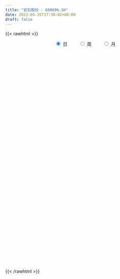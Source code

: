 ```yaml
---
title: "岩石股份 - 600696.SH"
date: 2022-05-25T17:30:02+08:00
draft: false
---
```

{{< rawhtml >}}
    <div style="text-align: center">
        <label style="padding: 1rem;"><input style="margin-right: .5rem" type="radio" name="period" value="D" checked onclick="period_change(this)">日</label>
        <label style="padding: 1rem;"><input style="margin-right: .5rem" type="radio" name="period" value="W" onclick="period_change(this)">周</label>
        <label style="padding: 1rem;"><input style="margin-right: .5rem" type="radio" name="period" value="M" onclick="period_change(this)">月</label>
    </div>
    <div id="chart" style="height: 700px;"></div> 
    <script type="text/javascript">
        const D_v = [38684.06,61254.02,39488.0,49034.03,45616.0,59842.31,69213.33,32178.92,57074.94,88220.61,95559.32,69979.79,26507.64,3322.01,4971.31,112119.66,33793.31,12384.28,181383.66,136093.23,58162.62,117248.51,38643.21,52758.48,9827.35,230584.92,152827.13,210758.16,167090.25,175711.73,111939.02,123968.13,104743.06,97551.83,64875.7,103241.4,83021.97,70599.73,78324.48,56938.38,85660.69,86634.99,85200.79,89609.08,70477.13,53457.02,43059.02,43678.01,37553.14,50399.64,56227.15,35514.01,43344.37,29738.21,39244.95,46722.55,39011.01,20648.0,24190.0,28534.26,64479.38,80671.34,53452.63,47768.34,33325.13,36302.64,94837.44,62513.05,44474.26,46946.53,31729.97,31502.52,32215.54,34765.53,29660.3,35403.0,82679.81,80985.44,39852.02,35385.5,34497.01,25214.81,21778.04,30958.68,28979.13,27497.17,37549.01,37685.79,38679.26,59092.43,33980.59,49430.85,36407.59,54584.01,35610.36,27298.3,32155.27,30300.78,32995.57,34576.8,37261.24,29269.8,24478.66,28819.82,49854.42,37169.0,28959.03,29419.0,23596.04,39567.39,34233.01,24742.25,39490.82,78222.23,117214.74,75706.15,77296.52,58549.0,41927.01,30810.01,37357.66,49071.16,38005.87,26350.51,47448.23,42174.31,29077.0,23813.6,22408.18,34448.6,27776.62,24705.01,36999.72,26772.18,60508.2,80234.89,79695.18,69666.65,45145.37,32606.65,52090.52,155328.65,130400.03,103377.04,67692.91,57636.18,43520.04,99134.1,62237.21,36300.18,62036.41,54596.44,48491.04,58857.11,44072.02,56999.0,26080.24,19603.04,23711.05,30490.0,20771.03,27027.89,30212.08,20274.54,18976.0,15434.12,17114.18,17036.94,33928.75,33060.73,14494.0,23569.0,17393.1,14597.0,20510.4,23360.21,18508.18,15887.0,17058.91,20739.07,15377.0,21466.0,13897.2,19434.2,26187.0,19318.0,17382.0,14056.25,15252.21,41902.61,61006.3,24394.01,22632.0,23356.0,13507.0,16480.2,13345.5,16404.02,19502.0,23950.78,20755.53,16905.52,13389.0,20412.78,17767.03,20895.26,11734.34,14440.03,11863.26,16483.26,14740.01,10014.0,9120.17,6936.0,7794.01,8405.0,8748.0,6894.01,11863.01,37358.37,22756.17,14811.0,22332.17,25154.78,17559.51,12323.0,9978.28,13051.0,15691.01,10172.0,17310.11,17615.03,16970.45,19881.34,14825.14,18505.1,15632.0,11176.02,13474.25,14682.28,16143.0,10828.0,11493.0,35013.12,54567.26,30552.23,32852.22,22500.54,26918.01,71654.79]
const D_histogram = [0.0,0.0612649573,0.0324957362,0.0629625205,0.1415801945,0.2414667187,0.2544474355,0.3150814834,0.4055161045,0.5121550453,0.6234693985,0.7368396808,0.8477051753,0.9537241098,1.0534411329,1.1466853166,1.2334763212,1.3139669412,1.3883997675,1.2541345928,0.9581418148,0.6398461336,0.4836191843,0.5560383934,0.7896792851,0.8129328105,1.0190597497,1.3541216392,1.1194663008,0.8201850223,0.335949102,0.1248048068,-0.0990307456,-0.4752146678,-0.717400543,-1.0865445067,-1.3775041256,-1.5091696814,-1.4783204911,-1.468302425,-1.1736819025,-0.8487409573,-0.6309379828,-0.3919873668,-0.3722237033,-0.4472720113,-0.4517104255,-0.4253077803,-0.4431687517,-0.5659608307,-0.6963788377,-0.779118525,-0.8347957183,-0.8463531235,-0.7441210924,-0.5448750913,-0.5633360786,-0.5239087081,-0.5211847506,-0.5065973283,-0.2314662264,0.1298938505,0.3103577279,0.2913287695,0.2554469504,0.4840786316,0.3121145412,0.0467013851,-0.160730442,-0.3863126328,-0.4503829079,-0.4184081093,-0.3818398453,-0.4481001333,-0.4377467804,-0.4899612431,-0.731338681,-0.7495749189,-0.808442864,-0.775530328,-0.6461205287,-0.5451404898,-0.4704979656,-0.4445599351,-0.3824868631,-0.3492868563,-0.3319373481,-0.3310573292,-0.3614896583,-0.3612654916,-0.3639891402,-0.220169236,-0.1198096429,0.0121395877,0.0120778288,-0.0101233703,-0.0118290599,-0.0107830114,0.0059974004,0.0323846566,0.1048177035,0.1082634334,0.1203723488,0.099349637,0.1962824244,0.2141998858,0.1773355441,0.1159596319,0.1213073766,0.1660048653,0.1311744507,0.0709987409,0.2104426011,0.4838072145,0.64762656,0.7040033525,0.754847674,0.661906932,0.5626182417,0.4498716274,0.3335748624,0.3059047853,0.2311528761,0.1653824762,0.1395830205,0.119449238,0.0430230062,-0.002874777,-0.0310543902,-0.0197771776,-0.030264003,-0.0678132773,-0.0474496783,-0.0734333681,0.0951483069,0.1730472435,0.3236470897,0.415455612,0.4014757225,0.3261129235,0.4567146403,0.6587458449,0.8302759568,0.8020493302,0.7765442079,0.6406310793,0.5120186212,0.5282124361,0.4078388548,0.299145546,0.2978775945,0.2005942777,0.149243033,0.1532835954,0.0721424608,-0.1240319798,-0.2572961414,-0.3493005911,-0.3708963257,-0.4548738385,-0.4838054991,-0.4794452097,-0.5548240775,-0.5792393674,-0.5474135747,-0.543298966,-0.5025619359,-0.4641114559,-0.3776360207,-0.4249142864,-0.4428135284,-0.4263111121,-0.3938834272,-0.4562990573,-0.4659968597,-0.5374463455,-0.550732705,-0.498808401,-0.4458869871,-0.3685715,-0.3021535959,-0.2440827996,-0.1956461916,-0.1374723702,-0.0446610373,0.0070228109,0.0678558108,0.1310796984,0.1353913694,0.3287961017,0.4185962458,0.4429029168,0.4379157725,0.4119166381,0.3693426118,0.2813936902,0.2047116298,0.1041831023,0.0135239642,-0.1051563288,-0.1073033217,-0.0800865727,-0.1122906092,-0.2308484522,-0.271069242,-0.2173439646,-0.1632156533,-0.1374654644,-0.0922480905,-0.0012512877,0.0026290883,-0.0138412938,-0.0498303047,-0.0673350885,-0.0498470346,-0.0469671808,-0.0239312575,-0.0066457065,0.0112500453,0.1459889947,0.1270342562,0.1509357243,0.1828708956,0.2394485479,0.2435041437,0.2311031051,0.2072343657,0.2005693391,0.1656507449,0.1195817139,0.04760644,0.0007106145,-0.0114165688,-0.1070270152,-0.1418553078,-0.1064431484,-0.1300894784,-0.1611366734,-0.1871696592,-0.1744451843,-0.1306777831,-0.11412216,-0.0737486366,0.1257475769,0.2387357088,0.2629553276,0.2762544958,0.2718094834,0.1575770661,0.2162864886]
const D_fast = [0.0,0.0765811966,0.0559359096,0.102143324,0.2161560467,0.3764092505,0.4530018261,0.5924062449,0.7842198922,1.0188975943,1.2860792971,1.5836594997,1.906451288,2.2509012499,2.6139785563,2.9938940691,3.3890541539,3.7980365092,4.2195692775,4.3988377509,4.3423804267,4.1840462789,4.1487241257,4.360152933,4.7912136461,5.017700374,5.4785922507,6.15218455,6.1973957868,6.1031607639,5.702912119,5.5229690256,5.2743757868,4.7793881976,4.3578521867,3.7170720963,3.081736446,2.5727784699,2.2340475374,1.8769899972,1.8781900442,1.9909457499,2.0510142288,2.1919680031,2.1186757408,1.9318094299,1.8144434094,1.7345191095,1.6058659502,1.3415836635,1.037070947,0.7595516285,0.4951755056,0.2720298196,0.1882315775,0.2512588059,0.0919637989,0.0004139923,-0.1271582378,-0.2392201476,-0.0219556023,0.3718779372,0.6299312467,0.6837344806,0.7117143992,1.0613657382,0.9674302832,0.7136924733,0.4660780356,0.1439176867,-0.0327483154,-0.1053755441,-0.1642672414,-0.3425525627,-0.4416359049,-0.6163406784,-1.0405527866,-1.2461827541,-1.5071614153,-1.6681314613,-1.7002517941,-1.7355568777,-1.7785388449,-1.8637407981,-1.8972894419,-1.9514111492,-2.017045978,-2.0989302914,-2.2197350351,-2.3098272412,-2.4035481749,-2.3147705797,-2.2443633973,-2.1093792699,-2.1064215715,-2.1311536133,-2.1358165678,-2.1374662721,-2.1191865103,-2.0847030899,-1.9860656171,-1.9555540288,-1.9133520263,-1.9095373288,-1.7635339353,-1.6920665024,-1.6845969581,-1.7169829623,-1.6813083734,-1.5951096685,-1.5971464704,-1.639572495,-1.4475179845,-1.0532015675,-0.727475582,-0.4950979513,-0.2555417114,-0.1830057204,-0.1416398503,-0.1419185578,-0.1748216071,-0.1260154879,-0.142979178,-0.1674039589,-0.1583076595,-0.1485791325,-0.2142496127,-0.2608660902,-0.2968093009,-0.2904763827,-0.3085292089,-0.3630318025,-0.3545306231,-0.398872655,-0.2065039032,-0.0853431558,0.1461684629,0.3418408882,0.4282299293,0.4343953611,0.6791757381,1.0458934039,1.424992505,1.597278211,1.7659091406,1.7901537818,1.789545979,1.937792903,1.9193790354,1.8854721131,1.9586735602,1.9115388129,1.8974983264,1.9398597877,1.8767542683,1.6495718327,1.4519836358,1.2726540383,1.1583342222,0.9606382498,0.8107552145,0.6952542014,0.4811693142,0.3119441825,0.2069165816,0.0752064488,-0.0096970051,-0.0872743891,-0.095207959,-0.2487147963,-0.3773174205,-0.4673927822,-0.5334359541,-0.7099263486,-0.8361233659,-1.041934438,-1.1929039738,-1.26568177,-1.3242321029,-1.3390594908,-1.3481799857,-1.3511298893,-1.3516048292,-1.3277991004,-1.2461530268,-1.1927134759,-1.1149165232,-1.0189227111,-0.9807631977,-0.7051594399,-0.5107102344,-0.3756778342,-0.2711860354,-0.1942060103,-0.1444443837,-0.1620448827,-0.1875490356,-0.2620317875,-0.3493099346,-0.4942793099,-0.5232521331,-0.5160570272,-0.5763337161,-0.7526036721,-0.8605917725,-0.8612024862,-0.8478780882,-0.8564942655,-0.8343389141,-0.7436549333,-0.7391172853,-0.7590479908,-0.8074945779,-0.8418331338,-0.8368068385,-0.8456687799,-0.828615671,-0.8129915467,-0.7922832835,-0.6210470855,-0.6082432598,-0.5466078607,-0.4689549655,-0.3525151763,-0.2875835445,-0.2422088069,-0.2142689548,-0.1707916467,-0.1642975546,-0.1804711571,-0.240544821,-0.2872629929,-0.3022443184,-0.4246115186,-0.4949036382,-0.4861022659,-0.5422709655,-0.6136023288,-0.6864277294,-0.7173145506,-0.7062165951,-0.7181915121,-0.6962551478,-0.4653220401,-0.292649981,-0.2026915303,-0.1203287381,-0.0568213797,-0.1316595305,-0.0188784858]
const D_slow = [0.0,0.0153162393,0.0234401734,0.0391808035,0.0745758521,0.1349425318,0.1985543907,0.2773247615,0.3787037877,0.506742549,0.6626098986,0.8468198188,1.0587461127,1.2971771401,1.5605374233,1.8472087525,2.1555778328,2.4840695681,2.83116951,3.1447031581,3.3842386118,3.5442001452,3.6651049413,3.8041145397,4.001534361,4.2047675636,4.459532501,4.7980629108,5.077929486,5.2829757416,5.3669630171,5.3981642188,5.3734065324,5.2546028654,5.0752527297,4.803616603,4.4592405716,4.0819481512,3.7123680285,3.3452924222,3.0518719466,2.8396867073,2.6819522116,2.5839553699,2.4908994441,2.3790814412,2.2661538349,2.1598268898,2.0490347019,1.9075444942,1.7334497848,1.5386701535,1.3299712239,1.1183829431,0.93235267,0.7961338971,0.6552998775,0.5243227005,0.3940265128,0.2673771807,0.2095106241,0.2419840868,0.3195735187,0.3924057111,0.4562674487,0.5772871066,0.6553157419,0.6669910882,0.6268084777,0.5302303195,0.4176345925,0.3130325652,0.2175726039,0.1055475706,-0.0038891245,-0.1263794353,-0.3092141056,-0.4966078353,-0.6987185513,-0.8926011333,-1.0541312655,-1.1904163879,-1.3080408793,-1.4191808631,-1.5148025788,-1.6021242929,-1.6851086299,-1.7678729622,-1.8582453768,-1.9485617497,-2.0395590347,-2.0946013437,-2.1245537544,-2.1215188575,-2.1184994003,-2.1210302429,-2.1239875079,-2.1266832607,-2.1251839106,-2.1170877465,-2.0908833206,-2.0638174623,-2.0337243751,-2.0088869658,-1.9598163597,-1.9062663883,-1.8619325022,-1.8329425942,-1.8026157501,-1.7611145338,-1.7283209211,-1.7105712359,-1.6579605856,-1.537008782,-1.375102142,-1.1991013039,-1.0103893854,-0.8449126524,-0.7042580919,-0.5917901851,-0.5083964695,-0.4319202732,-0.3741320542,-0.3327864351,-0.29789068,-0.2680283705,-0.2572726189,-0.2579913132,-0.2657549107,-0.2706992051,-0.2782652059,-0.2952185252,-0.3070809448,-0.3254392868,-0.3016522101,-0.2583903992,-0.1774786268,-0.0736147238,0.0267542068,0.1082824377,0.2224610978,0.387147559,0.5947165482,0.7952288808,0.9893649327,1.1495227025,1.2775273578,1.4095804669,1.5115401806,1.5863265671,1.6607959657,1.7109445351,1.7482552934,1.7865761922,1.8046118075,1.7736038125,1.7092797772,1.6219546294,1.529230548,1.4155120883,1.2945607136,1.1746994111,1.0359933918,0.8911835499,0.7543301562,0.6185054148,0.4928649308,0.3768370668,0.2824280616,0.17619949,0.0654961079,-0.0410816701,-0.1395525269,-0.2536272912,-0.3701265062,-0.5044880925,-0.6421712688,-0.766873369,-0.8783451158,-0.9704879908,-1.0460263898,-1.1070470897,-1.1559586376,-1.1903267302,-1.2014919895,-1.1997362868,-1.1827723341,-1.1500024095,-1.1161545671,-1.0339555417,-0.9293064802,-0.818580751,-0.7091018079,-0.6061226484,-0.5137869954,-0.4434385729,-0.3922606654,-0.3662148898,-0.3628338988,-0.389122981,-0.4159488114,-0.4359704546,-0.4640431069,-0.5217552199,-0.5895225305,-0.6438585216,-0.6846624349,-0.719028801,-0.7420908237,-0.7424036456,-0.7417463735,-0.745206697,-0.7576642732,-0.7744980453,-0.7869598039,-0.7987015991,-0.8046844135,-0.8063458401,-0.8035333288,-0.7670360801,-0.7352775161,-0.697543585,-0.6518258611,-0.5919637241,-0.5310876882,-0.4733119119,-0.4215033205,-0.3713609857,-0.3299482995,-0.300052871,-0.288151261,-0.2879736074,-0.2908277496,-0.3175845034,-0.3530483304,-0.3796591175,-0.4121814871,-0.4524656554,-0.4992580702,-0.5428693663,-0.5755388121,-0.6040693521,-0.6225065112,-0.591069617,-0.5313856898,-0.4656468579,-0.3965832339,-0.3286308631,-0.2892365966,-0.2351649744]
const D_data = [['2021-05-13', 18.01, 19.14, 17.72, 19.14],['2021-05-14', 19.6, 20.1, 19.28, 20.1],['2021-05-17', 19.68, 19.1, 19.1, 20.13],['2021-05-18', 19.25, 19.89, 18.73, 20.06],['2021-05-19', 19.9, 20.88, 19.71, 20.88],['2021-05-20', 21.2, 21.8, 20.71, 21.92],['2021-05-21', 21.7, 21.24, 20.9, 22.75],['2021-05-24', 21.63, 22.3, 21.4, 22.3],['2021-05-25', 22.9, 23.42, 22.51, 23.42],['2021-05-26', 23.46, 24.59, 23.46, 24.59],['2021-05-27', 24.26, 25.78, 24.26, 25.8],['2021-05-28', 25.77, 27.07, 25.77, 27.07],['2021-05-31', 28.08, 28.42, 27.62, 28.42],['2021-06-01', 29.84, 29.84, 29.84, 29.84],['2021-06-02', 31.33, 31.33, 31.33, 31.33],['2021-06-03', 32.61, 32.9, 29.77, 32.9],['2021-06-04', 34.01, 34.55, 33.81, 34.55],['2021-06-07', 36.28, 36.28, 36.28, 36.28],['2021-06-08', 38.09, 38.09, 35.0, 38.09],['2021-06-09', 38.08, 36.8, 36.19, 39.5],['2021-06-10', 35.1, 34.96, 34.96, 36.99],['2021-06-11', 33.21, 34.15, 33.21, 34.88],['2021-06-15', 34.19, 35.86, 33.39, 35.86],['2021-06-17', 39.3, 39.45, 37.0, 39.45],['2021-06-18', 43.4, 43.4, 43.4, 43.4],['2021-06-21', 47.74, 42.69, 40.0, 47.74],['2021-06-22', 45.5, 46.96, 43.53, 46.96],['2021-06-23', 46.85, 51.66, 45.01, 51.66],['2021-06-24', 49.77, 46.49, 46.49, 50.5],['2021-06-25', 43.9, 45.75, 41.84, 47.62],['2021-06-28', 44.55, 42.53, 41.9, 46.45],['2021-06-29', 41.53, 45.02, 41.0, 45.98],['2021-06-30', 46.65, 44.46, 43.6, 48.52],['2021-07-01', 42.91, 41.45, 41.01, 43.9],['2021-07-02', 41.5, 41.71, 40.3, 43.0],['2021-07-05', 41.12, 38.44, 37.66, 41.8],['2021-07-06', 38.44, 37.3, 36.8, 38.89],['2021-07-07', 37.1, 37.6, 36.61, 38.24],['2021-07-08', 37.1, 38.72, 37.1, 40.0],['2021-07-09', 38.66, 37.89, 37.05, 38.67],['2021-07-12', 38.25, 41.68, 37.3, 41.68],['2021-07-13', 41.7, 43.35, 41.68, 45.4],['2021-07-14', 42.77, 43.28, 40.4, 45.3],['2021-07-15', 42.48, 44.75, 42.06, 46.0],['2021-07-16', 44.5, 42.76, 42.72, 45.3],['2021-07-19', 39.88, 41.44, 39.58, 43.5],['2021-07-20', 42.29, 42.08, 41.35, 42.94],['2021-07-21', 42.71, 42.49, 42.12, 43.66],['2021-07-22', 42.5, 41.91, 41.57, 42.69],['2021-07-23', 41.6, 40.09, 39.78, 42.2],['2021-07-26', 39.0, 39.06, 37.8, 40.39],['2021-07-27', 39.0, 38.72, 38.51, 40.39],['2021-07-28', 38.01, 38.24, 36.0, 39.18],['2021-07-29', 38.0, 38.11, 37.72, 38.98],['2021-07-30', 38.3, 39.29, 37.66, 39.78],['2021-08-02', 40.5, 40.93, 38.83, 41.26],['2021-08-03', 40.05, 38.35, 38.21, 40.35],['2021-08-04', 38.4, 38.78, 38.28, 39.46],['2021-08-05', 37.45, 38.08, 37.08, 39.08],['2021-08-06', 37.9, 37.91, 36.6, 38.36],['2021-08-09', 37.5, 41.7, 37.5, 41.7],['2021-08-10', 41.76, 44.5, 41.71, 45.62],['2021-08-11', 44.8, 43.92, 42.75, 44.9],['2021-08-12', 43.56, 42.15, 41.88, 44.5],['2021-08-13', 42.24, 42.07, 41.18, 42.7],['2021-08-16', 42.62, 46.28, 42.62, 46.28],['2021-08-17', 46.86, 41.82, 41.65, 47.0],['2021-08-18', 41.0, 39.7, 38.88, 41.0],['2021-08-19', 38.88, 39.19, 38.15, 39.77],['2021-08-20', 38.1, 37.65, 36.89, 38.77],['2021-08-23', 38.03, 38.62, 37.7, 39.2],['2021-08-24', 38.26, 39.44, 38.02, 40.2],['2021-08-25', 39.46, 39.4, 38.58, 40.3],['2021-08-26', 38.98, 37.72, 37.6, 39.01],['2021-08-27', 37.5, 38.18, 37.07, 38.51],['2021-08-30', 38.16, 36.9, 36.69, 38.16],['2021-08-31', 36.91, 33.21, 33.21, 37.09],['2021-09-01', 33.01, 34.65, 31.03, 35.68],['2021-09-02', 34.0, 33.22, 33.13, 34.19],['2021-09-03', 33.0, 33.55, 33.0, 34.38],['2021-09-06', 33.83, 34.49, 33.18, 34.77],['2021-09-07', 34.48, 34.12, 33.7, 34.61],['2021-09-08', 34.15, 33.68, 33.63, 34.48],['2021-09-09', 33.68, 32.78, 32.73, 33.95],['2021-09-10', 32.56, 32.93, 32.41, 33.8],['2021-09-13', 33.34, 32.31, 32.1, 33.48],['2021-09-14', 31.6, 31.74, 30.2, 33.11],['2021-09-15', 31.2, 31.07, 30.66, 31.72],['2021-09-16', 30.85, 30.06, 30.05, 31.34],['2021-09-17', 30.08, 29.8, 28.68, 31.62],['2021-09-22', 29.0, 29.18, 29.0, 30.1],['2021-09-23', 29.4, 30.87, 29.21, 31.13],['2021-09-24', 31.1, 30.55, 30.28, 31.68],['2021-09-27', 30.4, 31.23, 30.4, 33.26],['2021-09-28', 30.9, 29.64, 29.0, 30.9],['2021-09-29', 29.41, 29.0, 28.73, 29.8],['2021-09-30', 29.12, 28.88, 28.8, 29.79],['2021-10-08', 28.88, 28.6, 28.51, 29.58],['2021-10-11', 29.0, 28.54, 28.42, 29.87],['2021-10-12', 29.1, 28.49, 27.7, 29.18],['2021-10-13', 28.0, 29.09, 27.88, 29.54],['2021-10-14', 28.97, 28.22, 27.8, 29.0],['2021-10-15', 28.15, 28.17, 27.62, 28.48],['2021-10-18', 28.28, 27.53, 26.9, 28.3],['2021-10-19', 27.5, 29.05, 27.46, 29.38],['2021-10-20', 28.69, 28.26, 27.85, 29.34],['2021-10-21', 28.11, 27.41, 27.35, 28.23],['2021-10-22', 26.9, 26.69, 26.63, 27.67],['2021-10-25', 26.65, 27.21, 26.56, 27.56],['2021-10-26', 27.55, 27.7, 27.25, 28.99],['2021-10-27', 27.79, 26.6, 26.3, 27.89],['2021-10-28', 26.79, 25.86, 25.72, 26.99],['2021-10-29', 28.0, 28.45, 27.2, 28.45],['2021-11-01', 29.99, 31.3, 29.05, 31.3],['2021-11-02', 31.8, 31.36, 31.2, 33.7],['2021-11-03', 32.0, 30.97, 30.55, 32.32],['2021-11-04', 31.02, 31.62, 30.1, 31.98],['2021-11-05', 31.21, 30.14, 29.93, 31.5],['2021-11-08', 30.24, 29.92, 29.5, 30.56],['2021-11-09', 29.96, 29.49, 29.26, 30.14],['2021-11-10', 29.62, 29.06, 28.68, 30.31],['2021-11-11', 29.0, 29.97, 28.81, 30.26],['2021-11-12', 30.07, 29.26, 29.18, 30.25],['2021-11-15', 28.9, 29.1, 28.71, 29.59],['2021-11-16', 29.13, 29.43, 28.93, 30.08],['2021-11-17', 29.09, 29.44, 27.8, 29.49],['2021-11-18', 29.44, 28.5, 28.5, 29.44],['2021-11-19', 28.28, 28.53, 28.28, 29.06],['2021-11-22', 28.18, 28.5, 28.18, 29.02],['2021-11-23', 28.2, 28.89, 28.2, 29.28],['2021-11-24', 29.01, 28.56, 28.33, 29.19],['2021-11-25', 28.7, 28.01, 28.0, 28.89],['2021-11-26', 27.81, 28.6, 27.43, 28.95],['2021-11-29', 28.0, 27.91, 27.71, 28.3],['2021-11-30', 27.92, 30.7, 27.92, 30.7],['2021-12-01', 31.11, 30.3, 29.9, 31.98],['2021-12-02', 30.4, 32.0, 29.8, 32.3],['2021-12-03', 31.7, 32.2, 31.42, 33.23],['2021-12-06', 31.68, 31.41, 31.06, 32.48],['2021-12-07', 31.33, 30.7, 30.52, 31.66],['2021-12-08', 30.99, 33.77, 30.7, 33.77],['2021-12-09', 34.98, 36.06, 34.98, 37.15],['2021-12-10', 35.54, 37.36, 34.6, 37.49],['2021-12-13', 37.37, 36.0, 35.88, 37.96],['2021-12-14', 35.81, 36.65, 35.55, 37.2],['2021-12-15', 36.21, 35.55, 35.1, 36.48],['2021-12-16', 35.65, 35.56, 35.0, 36.34],['2021-12-17', 35.46, 37.68, 34.92, 38.9],['2021-12-20', 37.49, 36.27, 36.18, 38.2],['2021-12-21', 36.0, 36.3, 35.55, 36.62],['2021-12-22', 36.3, 37.82, 35.6, 38.42],['2021-12-23', 37.47, 36.79, 36.08, 38.23],['2021-12-24', 36.9, 37.35, 36.26, 37.74],['2021-12-27', 37.33, 38.29, 36.8, 38.88],['2021-12-28', 38.29, 37.36, 37.0, 38.6],['2021-12-29', 37.57, 35.4, 35.38, 37.57],['2021-12-30', 35.25, 35.39, 35.1, 36.38],['2021-12-31', 35.39, 35.29, 35.0, 36.0],['2022-01-04', 35.43, 35.8, 35.35, 36.02],['2022-01-05', 35.45, 34.61, 34.29, 35.6],['2022-01-06', 34.37, 34.81, 34.06, 34.93],['2022-01-07', 34.34, 34.95, 34.34, 36.0],['2022-01-10', 34.8, 33.5, 33.0, 34.98],['2022-01-11', 33.44, 33.55, 33.22, 34.18],['2022-01-12', 33.46, 33.94, 33.23, 34.18],['2022-01-13', 33.88, 33.35, 33.31, 34.1],['2022-01-14', 33.43, 33.59, 33.27, 34.28],['2022-01-17', 33.6, 33.45, 33.0, 33.78],['2022-01-18', 33.59, 34.1, 33.21, 35.35],['2022-01-19', 33.61, 32.24, 32.11, 33.8],['2022-01-20', 32.29, 32.1, 32.06, 32.77],['2022-01-21', 31.9, 32.18, 30.0, 32.81],['2022-01-24', 32.03, 32.17, 31.36, 32.64],['2022-01-25', 32.0, 30.53, 30.52, 32.17],['2022-01-26', 30.53, 30.58, 30.22, 31.65],['2022-01-27', 31.12, 29.12, 29.07, 31.65],['2022-01-28', 29.31, 29.1, 28.76, 29.7],['2022-02-07', 29.3, 29.5, 29.2, 29.87],['2022-02-08', 29.5, 29.3, 28.63, 29.72],['2022-02-09', 29.3, 29.5, 28.91, 29.68],['2022-02-10', 29.5, 29.34, 29.0, 29.64],['2022-02-11', 29.11, 29.2, 29.05, 29.9],['2022-02-14', 29.03, 29.03, 28.5, 29.2],['2022-02-15', 29.1, 29.14, 28.66, 29.68],['2022-02-16', 29.4, 29.74, 29.03, 30.27],['2022-02-17', 29.67, 29.43, 29.2, 30.16],['2022-02-18', 29.29, 29.71, 29.0, 29.88],['2022-02-21', 29.71, 29.99, 29.56, 30.18],['2022-02-22', 29.85, 29.38, 29.21, 29.86],['2022-02-23', 29.51, 32.32, 29.35, 32.32],['2022-02-24', 32.14, 31.95, 31.35, 33.0],['2022-02-25', 32.35, 31.66, 31.61, 32.58],['2022-02-28', 31.45, 31.59, 31.0, 31.89],['2022-03-01', 31.4, 31.49, 31.2, 32.18],['2022-03-02', 31.33, 31.33, 30.88, 31.49],['2022-03-03', 31.19, 30.6, 30.31, 31.5],['2022-03-04', 30.23, 30.43, 30.18, 30.97],['2022-03-07', 30.26, 29.72, 29.57, 30.42],['2022-03-08', 29.82, 29.32, 29.03, 30.85],['2022-03-09', 29.15, 28.31, 27.13, 29.5],['2022-03-10', 29.1, 29.3, 28.65, 29.9],['2022-03-11', 29.11, 29.6, 28.65, 29.81],['2022-03-14', 29.6, 28.7, 28.68, 29.6],['2022-03-15', 28.51, 27.0, 27.0, 28.65],['2022-03-16', 27.66, 27.27, 26.0, 27.71],['2022-03-17', 27.75, 28.2, 27.55, 28.87],['2022-03-18', 28.49, 28.25, 27.82, 28.49],['2022-03-21', 28.3, 27.89, 27.63, 28.54],['2022-03-22', 27.89, 28.13, 27.5, 28.23],['2022-03-23', 27.92, 28.93, 27.92, 29.45],['2022-03-24', 28.89, 27.99, 27.9, 28.89],['2022-03-25', 28.0, 27.59, 27.5, 28.2],['2022-03-28', 27.09, 27.07, 26.68, 27.58],['2022-03-29', 27.42, 27.0, 26.93, 27.48],['2022-03-30', 27.03, 27.28, 26.95, 27.5],['2022-03-31', 27.2, 27.0, 26.96, 27.5],['2022-04-01', 26.84, 27.18, 26.75, 27.5],['2022-04-06', 27.17, 27.09, 26.91, 27.28],['2022-04-07', 27.06, 27.08, 26.88, 27.89],['2022-04-08', 28.49, 28.91, 28.39, 29.79],['2022-04-11', 28.33, 27.3, 26.02, 28.42],['2022-04-12', 27.17, 27.86, 26.89, 28.28],['2022-04-13', 27.64, 28.15, 27.63, 28.98],['2022-04-14', 28.1, 28.78, 28.1, 29.29],['2022-04-15', 28.78, 28.4, 28.14, 29.67],['2022-04-18', 28.5, 28.29, 28.01, 28.68],['2022-04-19', 28.01, 28.16, 27.93, 28.58],['2022-04-20', 27.98, 28.4, 27.91, 28.8],['2022-04-21', 28.25, 28.03, 27.91, 28.54],['2022-04-22', 28.05, 27.74, 27.53, 28.16],['2022-04-25', 27.5, 27.12, 26.02, 27.5],['2022-04-26', 27.01, 27.09, 26.16, 28.19],['2022-04-27', 26.5, 27.32, 26.3, 27.32],['2022-04-28', 26.91, 25.89, 25.8, 27.12],['2022-04-29', 26.03, 26.15, 25.75, 26.5],['2022-05-05', 26.19, 26.88, 26.01, 27.62],['2022-05-06', 26.5, 26.02, 25.8, 26.86],['2022-05-09', 25.9, 25.6, 25.44, 25.96],['2022-05-10', 25.3, 25.3, 25.0, 25.5],['2022-05-11', 25.31, 25.53, 25.1, 26.19],['2022-05-12', 25.6, 25.87, 25.53, 26.49],['2022-05-13', 26.11, 25.51, 25.35, 26.11],['2022-05-16', 25.53, 25.8, 25.4, 25.84],['2022-05-17', 26.0, 28.38, 26.0, 28.38],['2022-05-18', 29.27, 28.21, 28.2, 29.8],['2022-05-19', 27.62, 27.6, 27.35, 28.26],['2022-05-20', 27.74, 27.72, 27.66, 28.57],['2022-05-23', 27.6, 27.69, 27.48, 28.17],['2022-05-24', 27.55, 26.12, 26.1, 27.69],['2022-05-25', 25.9, 28.25, 25.8, 28.73]]
const W_v = [136833.49,204365.62,124662.31,204099.18,103199.59,136688.62,386122.88,203873.94,166869.04,160598.99,121454.06,109438.72,109909.11,124865.59,129353.39,138320.33,107310.84,135490.1,140572.46,137483.5,131978.57,124894.17,87171.5,95974.72,229268.42,165031.8,243000.94,218717.93,110623.12,207401.91,77749.62,42331.21,125648.42,101864.31,121395.29,110115.13,94436.16,157384.35,94860.2,75851.31,61556.59,40051.57,59305.71,61096.49,83443.54,113967.65,132470.94,131628.74,123019.25,91544.71,80986.42,78488.99,145849.79,111666.02,73582.69,52873.53,46032.11,57972.16,61239.15,60972.72,40633.06,41248.59,34974.2,55720.93,63125.99,60273.03,86898.02,128372.65,196311.46,157141.19,68035.28,81574.49,131640.95,124343.04,189591.85,140099.92,208556.53,145908.37,147213.86,128517.92,101838.76,183115.96,220377.79,220053.12,195959.07,303488.73,208378.95,171691.28,172659.44,162335.14,163754.75,84370.34,166835.99,128581.86,110299.2,128326.55,41212.01,31639.44,91176.26,130054.61,125929.18,126406.96,84979.39,76174.18,68907.9,66712.03,46209.02,50728.76,86686.43,97698.87,81860.97,182648.63,199151.67,27715.91,71241.53,166274.18,84956.22,51121.36,87469.04,55699.25,68876.2,99733.96,49675.67,38560.03,60574.79,51506.23,38866.33,41712.6,31697.02,38663.66,52390.84,63779.23,44993.19,56631.42,52641.03,41993.93,38951.02,49000.12,72722.75,72311.76,100568.4,89283.76,68319.29,25609.75,72903.03,37194.3,33890.03,54285.5,91967.93,123738.56,72507.52,84198.38,152799.46,108076.16,95490.9,84076.75,191372.26,110502.59,100006.22,54254.56,43181.86,56406.57,27896.02,22586.02,15237.03,5073.0,24531.65,35794.58,38333.56,40411.17,76803.84,78351.32,45692.88,46911.72,69729.31,197656.75,206152.44,135647.56,321925.9,278988.26,179791.94,150236.31,80904.63,37324.94,34980.33,147562.85,233000.23,248001.24,162724.54,236020.12,106366.42,58978.66,58354.48,42739.7,242268.78,146725.77,261736.14,263193.67,343013.58,180713.93,505272.3,101229.04,936972.1900000001,503077.74,392125.96,417582.68,228146.83,204068.69,159105.82,279696.82,285073.92,159873.86,274305.77,141427.67,200503.66,119819.03,149647.94,30300.78,158582.07,174221.27,161629.51,406988.64,197171.71,168863.65,146338.13,316877.1,415571.22,371360.27,263661.28,205611.41,101999.97,102010.92,122089.42,94368.89,90527.98,96218.4,156611.38,89320.7,97517.85,84198.41,67540.56,41003.18,56115.39,102613.63,61215.29,86602.07,34137.1,66303.55,164477.83,121073.34]
const W_histogram = [0.0,0.0134017094,0.0031996104,-0.0059531408,-0.0273565198,-0.0144106985,0.0206950929,0.0403612568,0.0581617101,0.0628780777,0.0513449226,0.0186272636,0.013871178,-0.000583024,0.0109138799,-0.0187488483,-0.0164523906,-0.0541960242,-0.0970649581,-0.13876331,-0.1644622648,-0.1535221941,-0.1421772629,-0.1180857095,-0.0346681137,0.0248423027,0.0866135598,0.1048848252,0.0525746168,-0.0190161502,-0.066986518,-0.0815302995,-0.0773655943,-0.0698130572,-0.0667556577,-0.0773728503,-0.0549847883,-0.0327414458,-0.0206146919,-0.0262665421,-0.0286656448,-0.0307494184,-0.0279889946,-0.0267404714,-0.0219768445,-0.0496711847,-0.0942300262,-0.1136234078,-0.1504295012,-0.151204885,-0.1539005335,-0.1375242101,-0.1116535025,-0.0688082471,-0.0474071671,-0.0181245279,0.0024790288,0.0299586916,0.0455612904,0.0553505248,0.0531986125,0.0614227231,0.0672829111,0.0431211142,0.0306665636,0.0433636503,0.058935503,0.0823785183,0.1157201131,0.1353854291,0.1432247292,0.1601450939,0.1585309383,0.1571483533,0.177961399,0.2118277485,0.2445975845,0.2469632154,0.2538359024,0.1904807438,0.1695963096,0.1428547698,0.1358545328,0.116396197,0.1434909515,0.1131393916,0.073003695,0.0912143909,0.101436933,0.1007801643,0.1039581875,0.0842473563,0.0586896117,0.0383312685,0.0694367338,0.1144172645,0.1137833758,0.0996493862,0.1445761479,0.1855457926,0.2144446572,0.1501729621,0.1351916877,0.1120149565,0.0929574259,0.0925851282,0.0788439797,0.0610931869,0.0831019902,0.1867622681,0.2572446699,0.3843373148,0.4245019795,0.3726473079,0.347948631,0.3043964371,0.2116877462,0.128922247,-0.0220619142,-0.1778447864,-0.1787303246,-0.1548275675,-0.1584077839,-0.1448417096,-0.1483513005,-0.1601269562,-0.1888648931,-0.213533975,-0.2568472552,-0.3466428187,-0.4773060453,-0.5037551342,-0.456606566,-0.4847365272,-0.4170713203,-0.3653504033,-0.317843527,-0.2077353422,-0.0509249193,0.0964208897,0.1635202182,0.1234637931,0.0754985401,0.0357675311,-0.0816786624,-0.1495949063,-0.1985199145,-0.2414588603,-0.3314514316,-0.4435487697,-0.4305111183,-0.4248973592,-0.4321970804,-0.4002742748,-0.3898392309,-0.3025478935,-0.131403957,-0.0720900874,-0.0609252714,-0.0331606954,-0.0161550721,-0.0099384774,-0.0063202326,-0.0172693853,-0.0220577047,-0.0143869514,0.0007235847,0.0235325237,0.0077976969,0.006363879,0.0394813806,0.0879616832,0.1082294766,0.1490720194,0.1658680791,0.2441912949,0.2823876563,0.4102118492,0.6267824476,0.6066746534,0.6165822363,0.5393553965,0.4435186323,0.3764066492,0.2916684184,0.341973134,0.487543556,0.5794214561,0.6193835574,0.6686098033,0.6244498984,0.5800849484,0.5040480245,0.6783928862,0.602040691,0.5664688245,0.4408827688,0.3914532816,0.6907610738,1.2966851884,1.5571883319,2.1998236059,2.6029281699,2.4210406464,1.8905481048,1.7196325442,1.2979479697,0.8575723829,0.3895980217,0.2815191577,-0.1435157032,-0.4287068754,-0.9396185759,-1.3071742823,-1.722812373,-1.8952599616,-2.056359533,-2.1085078692,-2.0944009136,-2.1017409183,-1.9105791636,-1.6051340069,-1.4044231385,-1.2671056745,-1.1227782553,-0.7537876219,-0.1620519468,0.2297680994,0.4337398787,0.3978863265,0.3224539236,0.1603396001,-0.0511633007,-0.3889935605,-0.5844669751,-0.652969477,-0.5449123709,-0.5335538606,-0.5566564458,-0.632063955,-0.6908274014,-0.7185492433,-0.5871540645,-0.5045286962,-0.4652253853,-0.5134259297,-0.5196014525,-0.5221792103,-0.3475926306,-0.1775364349]
const W_fast = [0.0,0.0167521368,0.0073499403,-0.0032910961,-0.031533605,-0.0221904583,0.0180891063,0.0478455844,0.0801864652,0.1006223522,0.1019254278,0.0738645847,0.0725762936,0.0579763356,0.0722017095,0.0378517692,0.0360351292,-0.0152575105,-0.0823926839,-0.1587818632,-0.2255963842,-0.2530368621,-0.2772362466,-0.2826661206,-0.2079155532,-0.1421945611,-0.0587699141,-0.0142774424,-0.0534439966,-0.1297888012,-0.1945057985,-0.2294321548,-0.2446088481,-0.2545095754,-0.2681410903,-0.2981014954,-0.2894596306,-0.2754016495,-0.2684285686,-0.2806470543,-0.2902125682,-0.2999836965,-0.3042205212,-0.3096571159,-0.3103877001,-0.3504998365,-0.4186161845,-0.466415418,-0.5408288868,-0.5794054919,-0.6205762737,-0.6385810028,-0.6406236708,-0.6149804772,-0.605431189,-0.5806796818,-0.5594563679,-0.5244870322,-0.4974941108,-0.4738672451,-0.4627195043,-0.439139713,-0.4164587972,-0.4298403156,-0.4346282252,-0.411090226,-0.3807844975,-0.3367468527,-0.2744752295,-0.2209635563,-0.1773180738,-0.1203614357,-0.0823428567,-0.0444383535,0.020865042,0.1076883286,0.2016075608,0.2657139955,0.3360456582,0.3203106855,0.3418253287,0.3507974813,0.3777608775,0.387401591,0.4503690834,0.4483023714,0.4264175985,0.4674318921,0.5030136675,0.5275519398,0.5567195099,0.5580705178,0.5471851761,0.53640965,0.5848742988,0.6584591456,0.6862711008,0.6970494578,0.7781202564,0.8654763493,0.9479863782,0.9212579236,0.9400745712,0.9449015791,0.949083405,0.9718573893,0.9778272358,0.9753497396,1.0181340404,1.1684848854,1.3032784547,1.5264554282,1.6727455879,1.7140527433,1.776341224,1.8088881395,1.7691013851,1.7185664477,1.5620668079,1.3618227391,1.3162546197,1.3014504849,1.2582683225,1.2356239694,1.1950265535,1.1432191586,1.0672649985,0.9892124229,0.8816873289,0.7052310606,0.4552413227,0.3028534503,0.235850377,0.086536284,0.0499336608,0.0103169771,-0.0216370285,0.0365373208,0.1806165138,0.3520675452,0.4600469283,0.4508564515,0.4217658335,0.3909767073,0.2531108482,0.1477958777,0.0492408909,-0.05406277,-0.2269181992,-0.4499027297,-0.5444928579,-0.6451034386,-0.7604524299,-0.828598193,-0.9156229569,-0.9039685928,-0.7656756456,-0.7243842978,-0.7284507997,-0.7089763975,-0.6960095422,-0.6922775668,-0.6902393802,-0.7055058792,-0.7158086249,-0.7117346093,-0.6964431771,-0.6677511071,-0.6815365098,-0.6813793579,-0.6383915111,-0.5679207878,-0.5205956252,-0.4424850776,-0.384221998,-0.2448509586,-0.1360576831,0.0943194721,0.4675856824,0.5991465516,0.7631996936,0.8208117028,0.8358545967,0.862844276,0.8510231498,0.9868211489,1.2542774599,1.4910107239,1.6858187146,1.9021974114,2.0141499811,2.1148062681,2.1647813504,2.5087244336,2.5828824112,2.6889277508,2.6735623873,2.7219962205,3.1939942811,4.1240896929,4.7738899193,5.9664810948,7.0203177012,7.4436903393,7.385834824,7.6448273995,7.5476298173,7.3216473262,6.9510724705,6.9133733959,6.4524596092,6.0600917182,5.3142753737,4.6199260967,3.7735849127,3.1273223337,2.4521328791,1.8728575756,1.3633643028,0.8305890685,0.5441060323,0.4482676873,0.297872771,0.1184138164,-0.0179533283,0.1625903997,0.7138130881,1.1630751591,1.4754819081,1.5390999376,1.5442810155,1.4222515921,1.1979578661,0.7628792162,0.4212890579,0.1895441867,0.1613732,0.0393432453,-0.1229234515,-0.3563469494,-0.5878172462,-0.7951763989,-0.8105697362,-0.854076542,-0.9310795774,-1.1076366042,-1.2437124902,-1.3768350505,-1.2891466285,-1.1634745415]
const W_slow = [0.0,0.0033504274,0.0041503299,0.0026620447,-0.0041770852,-0.0077797598,-0.0026059866,0.0074843276,0.0220247551,0.0377442745,0.0505805052,0.0552373211,0.0587051156,0.0585593596,0.0612878296,0.0566006175,0.0524875198,0.0389385138,0.0146722743,-0.0200185532,-0.0611341194,-0.099514668,-0.1350589837,-0.1645804111,-0.1732474395,-0.1670368638,-0.1453834739,-0.1191622676,-0.1060186134,-0.1107726509,-0.1275192804,-0.1479018553,-0.1672432539,-0.1846965182,-0.2013854326,-0.2207286452,-0.2344748422,-0.2426602037,-0.2478138767,-0.2543805122,-0.2615469234,-0.269234278,-0.2762315267,-0.2829166445,-0.2884108556,-0.3008286518,-0.3243861583,-0.3527920103,-0.3903993856,-0.4282006068,-0.4666757402,-0.5010567927,-0.5289701683,-0.5461722301,-0.5580240219,-0.5625551539,-0.5619353967,-0.5544457238,-0.5430554012,-0.52921777,-0.5159181168,-0.5005624361,-0.4837417083,-0.4729614297,-0.4652947888,-0.4544538763,-0.4397200005,-0.4191253709,-0.3901953427,-0.3563489854,-0.3205428031,-0.2805065296,-0.240873795,-0.2015867067,-0.157096357,-0.1041394199,-0.0429900237,0.0187507801,0.0822097557,0.1298299417,0.1722290191,0.2079427115,0.2419063447,0.271005394,0.3068781319,0.3351629798,0.3534139035,0.3762175012,0.4015767345,0.4267717755,0.4527613224,0.4738231615,0.4884955644,0.4980783815,0.515437565,0.5440418811,0.5724877251,0.5974000716,0.6335441086,0.6799305567,0.733541721,0.7710849615,0.8048828835,0.8328866226,0.8561259791,0.8792722611,0.898983256,0.9142565528,0.9350320503,0.9817226173,1.0460337848,1.1421181135,1.2482436083,1.3414054353,1.4283925931,1.5044917024,1.5574136389,1.5896442007,1.5841287221,1.5396675255,1.4949849443,1.4562780525,1.4166761065,1.3804656791,1.3433778539,1.3033461149,1.2561298916,1.2027463979,1.1385345841,1.0518738794,0.932547368,0.8066085845,0.692456943,0.5712728112,0.4670049811,0.3756673803,0.2962064985,0.244272663,0.2315414332,0.2556466556,0.2965267101,0.3273926584,0.3462672934,0.3552091762,0.3347895106,0.297390784,0.2477608054,0.1873960903,0.1045332324,-0.00635396,-0.1139817396,-0.2202060794,-0.3282553495,-0.4283239182,-0.5257837259,-0.6014206993,-0.6342716886,-0.6522942104,-0.6675255283,-0.6758157021,-0.6798544701,-0.6823390895,-0.6839191476,-0.688236494,-0.6937509201,-0.697347658,-0.6971667618,-0.6912836309,-0.6893342066,-0.6877432369,-0.6778728917,-0.6558824709,-0.6288251018,-0.5915570969,-0.5500900772,-0.4890422534,-0.4184453394,-0.3158923771,-0.1591967652,-0.0075281018,0.1466174573,0.2814563064,0.3923359644,0.4864376267,0.5593547313,0.6448480149,0.7667339039,0.9115892679,1.0664351572,1.2335876081,1.3897000827,1.5347213198,1.6607333259,1.8303315474,1.9808417202,2.1224589263,2.2326796185,2.3305429389,2.5032332074,2.8274045045,3.2167015874,3.7666574889,4.4173895314,5.022649693,5.4952867192,5.9251948552,6.2496818476,6.4640749434,6.5614744488,6.6318542382,6.5959753124,6.4887985936,6.2538939496,5.927100379,5.4963972858,5.0225822954,4.5084924121,3.9813654448,3.4577652164,2.9323299868,2.4546851959,2.0534016942,1.7022959095,1.3855194909,1.1048249271,0.9163780216,0.8758650349,0.9333070597,1.0417420294,1.141213611,1.2218270919,1.261911992,1.2491211668,1.1518727767,1.0057560329,0.8425136637,0.7062855709,0.5728971058,0.4337329943,0.2757170056,0.1030101552,-0.0766271556,-0.2234156717,-0.3495478458,-0.4658541921,-0.5942106745,-0.7241110377,-0.8546558402,-0.9415539979,-0.9859381066]
const W_data = [['2017-07-14', 6.71, 6.73, 6.6, 6.89],['2017-07-21', 6.74, 6.94, 6.07, 6.96],['2017-07-28', 6.83, 6.66, 6.66, 6.95],['2017-08-04', 6.75, 6.62, 6.52, 6.99],['2017-08-11', 6.65, 6.37, 6.31, 6.67],['2017-08-18', 6.35, 6.76, 6.34, 6.85],['2017-08-25', 6.74, 7.17, 6.66, 7.35],['2017-09-01', 7.12, 7.15, 6.96, 7.34],['2017-09-08', 7.12, 7.27, 7.1, 7.55],['2017-09-15', 7.25, 7.22, 7.11, 7.32],['2017-09-22', 7.2, 7.05, 6.97, 7.39],['2017-09-29', 7.04, 6.7, 6.66, 7.04],['2017-10-13', 6.8, 6.97, 6.75, 7.09],['2017-10-20', 6.97, 6.81, 6.68, 7.13],['2017-10-27', 6.84, 7.14, 6.75, 7.25],['2017-11-03', 7.1, 6.58, 6.48, 7.12],['2017-11-10', 6.61, 6.9, 6.55, 7.01],['2017-11-17', 6.83, 6.28, 6.28, 6.87],['2017-11-24', 6.25, 5.94, 5.85, 6.25],['2017-12-01', 5.94, 5.63, 5.56, 6.0],['2017-12-08', 5.63, 5.52, 5.25, 5.74],['2017-12-15', 5.53, 5.8, 5.5, 5.91],['2017-12-22', 5.79, 5.73, 5.67, 5.93],['2017-12-29', 5.73, 5.86, 5.43, 5.86],['2018-01-05', 6.15, 6.81, 6.15, 6.81],['2018-01-12', 6.84, 6.87, 6.56, 7.07],['2018-01-19', 6.84, 7.25, 6.75, 7.44],['2018-01-26', 7.16, 6.98, 6.75, 7.5],['2018-02-02', 7.05, 6.05, 6.05, 7.24],['2018-02-09', 5.75, 5.47, 5.19, 6.02],['2018-02-14', 5.47, 5.39, 5.25, 5.54],['2018-02-23', 5.44, 5.56, 5.43, 5.65],['2018-03-02', 5.57, 5.68, 5.41, 5.79],['2018-03-09', 5.6, 5.67, 5.51, 5.75],['2018-03-16', 5.65, 5.56, 5.43, 5.83],['2018-03-23', 5.5, 5.28, 5.28, 5.6],['2018-03-30', 5.1, 5.64, 5.02, 5.64],['2018-04-04', 5.8, 5.69, 5.51, 5.92],['2018-04-13', 5.69, 5.6, 5.51, 5.74],['2018-04-20', 5.6, 5.34, 5.32, 5.63],['2018-04-27', 5.35, 5.3, 5.2, 5.47],['2018-05-04', 5.33, 5.23, 5.11, 5.33],['2018-05-11', 5.25, 5.23, 5.22, 5.36],['2018-05-18', 5.23, 5.16, 5.06, 5.26],['2018-05-25', 5.17, 5.16, 5.08, 5.31],['2018-06-01', 5.16, 4.62, 4.55, 5.17],['2018-06-08', 4.62, 4.11, 4.09, 4.62],['2018-06-15', 4.08, 4.12, 4.04, 4.35],['2018-06-22', 4.12, 3.59, 3.39, 4.12],['2018-06-29', 3.6, 3.76, 3.45, 3.79],['2018-07-06', 3.76, 3.54, 3.43, 3.77],['2018-07-13', 3.56, 3.63, 3.44, 3.65],['2018-07-20', 3.62, 3.69, 3.62, 3.98],['2018-07-27', 3.69, 3.94, 3.64, 4.0],['2018-08-03', 3.93, 3.72, 3.63, 3.95],['2018-08-10', 3.69, 3.85, 3.62, 3.88],['2018-08-17', 3.81, 3.79, 3.75, 3.92],['2018-08-24', 3.8, 3.94, 3.71, 4.02],['2018-08-31', 3.94, 3.86, 3.81, 4.04],['2018-09-07', 3.84, 3.82, 3.71, 3.93],['2018-09-14', 3.84, 3.66, 3.6, 3.84],['2018-09-21', 3.65, 3.78, 3.63, 3.78],['2018-09-28', 3.76, 3.77, 3.71, 3.82],['2018-10-12', 3.76, 3.32, 3.3, 3.77],['2018-10-19', 3.34, 3.33, 3.13, 3.37],['2018-10-26', 3.5, 3.61, 3.4, 3.63],['2018-11-02', 3.57, 3.7, 3.54, 3.82],['2018-11-09', 3.73, 3.9, 3.7, 4.02],['2018-11-16', 3.91, 4.2, 3.87, 4.52],['2018-11-23', 4.07, 4.22, 4.07, 4.61],['2018-11-30', 4.08, 4.21, 4.08, 4.34],['2018-12-07', 4.3, 4.47, 4.3, 4.5],['2018-12-14', 4.47, 4.37, 4.37, 4.71],['2018-12-21', 4.38, 4.46, 4.22, 4.63],['2018-12-28', 4.46, 4.9, 4.41, 5.02],['2019-01-04', 4.95, 5.35, 4.86, 5.37],['2019-01-11', 5.33, 5.69, 5.23, 5.83],['2019-01-18', 5.7, 5.6, 5.31, 5.83],['2019-01-25', 5.57, 5.89, 5.53, 6.23],['2019-02-01', 5.6, 5.05, 4.86, 5.78],['2019-02-15', 5.08, 5.52, 5.02, 5.77],['2019-02-22', 5.52, 5.47, 5.31, 5.58],['2019-03-01', 5.47, 5.77, 5.45, 5.89],['2019-03-08', 5.78, 5.68, 5.67, 6.01],['2019-03-15', 5.67, 6.43, 5.62, 6.43],['2019-03-22', 6.54, 5.85, 5.65, 6.75],['2019-03-29', 5.75, 5.66, 5.28, 5.99],['2019-04-04', 5.94, 6.45, 5.94, 6.55],['2019-04-12', 6.51, 6.56, 6.39, 6.71],['2019-04-19', 6.59, 6.59, 6.48, 6.69],['2019-04-26', 6.59, 6.79, 6.56, 6.97],['2019-04-30', 6.71, 6.6, 6.45, 6.78],['2019-05-10', 6.6, 6.53, 6.41, 6.7],['2019-05-17', 6.55, 6.58, 6.46, 7.16],['2019-05-24', 6.5, 7.37, 6.31, 7.37],['2019-05-31', 7.53, 7.9, 7.5, 8.22],['2019-06-06', 7.97, 7.62, 7.48, 7.97],['2019-06-14', 7.59, 7.58, 7.38, 7.69],['2019-06-21', 7.58, 8.59, 7.52, 8.6],['2019-06-28', 8.58, 9.0, 8.45, 9.43],['2019-07-05', 9.14, 9.3, 8.95, 9.47],['2019-07-12', 9.3, 8.29, 7.9, 9.4],['2019-07-19', 8.5, 8.92, 8.26, 9.14],['2019-07-26', 8.9, 8.93, 8.41, 9.09],['2019-08-02', 8.93, 9.07, 8.9, 9.44],['2019-08-09', 9.1, 9.45, 8.64, 9.61],['2019-08-16', 9.49, 9.44, 9.23, 9.5],['2019-08-23', 9.45, 9.49, 9.31, 9.58],['2019-08-30', 9.44, 10.19, 9.38, 10.31],['2019-09-06', 10.2, 11.8, 10.11, 11.8],['2019-09-12', 12.1, 12.18, 11.24, 12.22],['2019-09-20', 12.24, 13.84, 12.24, 14.37],['2019-09-27', 13.56, 13.7, 12.49, 14.15],['2019-09-30', 13.55, 13.02, 13.02, 13.88],['2019-10-11', 12.89, 13.64, 12.6, 14.19],['2019-10-18', 13.78, 13.69, 13.59, 15.04],['2019-10-25', 13.77, 13.13, 12.45, 13.95],['2019-11-01', 13.24, 13.14, 12.71, 13.53],['2019-11-08', 13.25, 11.92, 11.57, 13.25],['2019-11-15', 12.02, 11.17, 11.17, 12.27],['2019-11-22', 11.73, 12.76, 11.46, 12.94],['2019-11-29', 12.79, 13.21, 12.7, 14.09],['2019-12-06', 13.22, 13.0, 12.52, 13.48],['2019-12-13', 13.06, 13.32, 12.85, 13.5],['2019-12-20', 13.46, 13.21, 12.45, 13.46],['2019-12-27', 13.17, 13.13, 12.98, 13.5],['2020-01-03', 12.84, 12.85, 12.5, 12.96],['2020-01-10', 12.85, 12.77, 12.71, 13.21],['2020-01-17', 12.61, 12.33, 12.28, 12.77],['2020-01-23', 12.33, 11.3, 11.22, 12.38],['2020-02-07', 10.74, 10.0, 9.9, 10.74],['2020-02-14', 9.95, 10.61, 9.91, 10.8],['2020-02-21', 10.61, 11.31, 10.61, 11.47],['2020-02-28', 11.4, 10.13, 10.1, 11.61],['2020-03-06', 10.22, 11.15, 10.14, 11.24],['2020-03-13', 10.92, 11.02, 10.63, 11.59],['2020-03-20', 11.2, 11.01, 10.5, 11.44],['2020-03-27', 10.89, 12.05, 10.77, 12.35],['2020-04-03', 11.96, 13.29, 11.95, 13.4],['2020-04-10', 13.31, 14.05, 12.86, 14.32],['2020-04-17', 14.09, 13.77, 13.28, 14.66],['2020-04-24', 13.95, 12.66, 12.63, 14.17],['2020-04-30', 12.66, 12.45, 11.94, 13.23],['2020-05-08', 12.45, 12.41, 12.13, 12.72],['2020-05-15', 12.45, 11.04, 10.5, 12.45],['2020-05-22', 11.05, 11.11, 10.74, 11.6],['2020-05-29', 11.18, 10.93, 10.7, 11.27],['2020-06-05', 11.0, 10.61, 10.52, 11.12],['2020-06-12', 10.08, 9.45, 9.28, 10.47],['2020-06-19', 9.49, 8.32, 7.96, 9.49],['2020-06-24', 8.33, 9.26, 8.33, 9.26],['2020-07-03', 9.3, 8.85, 8.7, 9.56],['2020-07-10', 8.73, 8.3, 8.3, 9.03],['2020-07-17', 8.23, 8.47, 8.02, 8.66],['2020-07-24', 8.54, 7.93, 7.9, 8.81],['2020-07-31', 8.0, 8.8, 7.95, 8.8],['2020-08-07', 8.87, 10.29, 8.73, 10.47],['2020-08-14', 10.29, 9.34, 9.05, 10.39],['2020-08-21', 9.34, 8.78, 8.66, 9.34],['2020-08-28', 8.79, 8.96, 8.72, 9.16],['2020-09-04', 9.05, 8.83, 8.14, 9.05],['2020-09-11', 8.94, 8.65, 8.45, 9.27],['2020-09-18', 8.66, 8.54, 8.31, 8.75],['2020-09-25', 8.73, 8.23, 8.1, 8.73],['2020-09-30', 8.2, 8.15, 7.98, 8.26],['2020-10-09', 8.28, 8.2, 8.16, 8.29],['2020-10-16', 8.22, 8.25, 8.19, 8.47],['2020-10-23', 8.25, 8.36, 7.98, 8.44],['2020-10-30', 8.38, 7.81, 7.71, 8.39],['2020-11-06', 7.88, 7.85, 7.58, 8.03],['2020-11-13', 7.94, 8.29, 7.82, 8.9],['2020-11-20', 8.3, 8.66, 8.17, 9.12],['2020-11-27', 8.66, 8.48, 8.15, 8.86],['2020-12-04', 8.49, 8.92, 8.49, 8.96],['2020-12-11', 8.93, 8.82, 8.65, 9.25],['2020-12-18', 8.8, 9.94, 8.67, 10.5],['2020-12-25', 9.88, 9.9, 9.54, 10.62],['2020-12-31', 9.75, 11.7, 9.75, 11.7],['2021-01-08', 11.86, 14.13, 11.66, 14.13],['2021-01-15', 14.68, 12.18, 11.91, 14.69],['2021-01-22', 12.6, 13.03, 12.26, 14.07],['2021-01-29', 12.41, 12.25, 11.01, 13.03],['2021-02-05', 12.25, 11.99, 11.49, 12.54],['2021-02-10', 12.02, 12.3, 11.92, 12.55],['2021-02-19', 12.46, 12.01, 11.91, 12.48],['2021-02-26', 12.03, 13.95, 11.53, 14.14],['2021-03-05', 13.7, 16.11, 13.7, 16.96],['2021-03-12', 16.35, 16.63, 15.4, 17.77],['2021-03-19', 16.42, 16.96, 15.8, 17.25],['2021-03-26', 17.0, 18.0, 16.82, 18.5],['2021-04-02', 17.8, 17.55, 16.13, 18.04],['2021-04-09', 17.81, 18.0, 17.65, 18.39],['2021-04-16', 18.0, 17.94, 17.11, 18.11],['2021-04-23', 17.9, 22.07, 17.84, 22.07],['2021-04-30', 23.17, 19.98, 19.41, 23.17],['2021-05-07', 19.81, 20.95, 19.1, 20.95],['2021-05-14', 20.62, 20.1, 17.72, 20.79],['2021-05-21', 19.68, 21.24, 18.73, 22.75],['2021-05-28', 21.63, 27.07, 21.4, 27.07],['2021-06-04', 28.08, 34.55, 27.62, 34.55],['2021-06-11', 36.28, 34.15, 33.21, 39.5],['2021-06-18', 34.19, 43.4, 33.39, 43.4],['2021-06-25', 47.74, 45.75, 40.0, 51.66],['2021-07-02', 44.55, 41.71, 40.3, 48.52],['2021-07-09', 41.12, 37.89, 36.61, 41.8],['2021-07-16', 38.25, 42.76, 37.3, 46.0],['2021-07-23', 39.88, 40.09, 39.58, 43.66],['2021-07-30', 39.0, 39.29, 36.0, 40.39],['2021-08-06', 40.5, 37.91, 36.6, 41.26],['2021-08-13', 37.5, 42.07, 37.5, 45.62],['2021-08-20', 42.62, 37.65, 36.89, 47.0],['2021-08-27', 38.03, 38.18, 37.07, 40.3],['2021-09-03', 38.16, 33.55, 31.03, 38.16],['2021-09-10', 33.83, 32.93, 32.41, 34.77],['2021-09-17', 33.34, 29.8, 28.68, 33.48],['2021-09-24', 29.0, 30.55, 29.0, 31.68],['2021-09-30', 30.4, 28.88, 28.73, 33.26],['2021-10-08', 28.88, 28.6, 28.51, 29.58],['2021-10-15', 29.0, 28.17, 27.62, 29.87],['2021-10-22', 28.28, 26.69, 26.63, 29.38],['2021-10-29', 26.65, 28.45, 25.72, 28.99],['2021-11-05', 29.99, 30.14, 29.05, 33.7],['2021-11-12', 30.24, 29.26, 28.68, 30.56],['2021-11-19', 28.9, 28.53, 27.8, 30.08],['2021-11-26', 28.18, 28.6, 27.43, 29.28],['2021-12-03', 28.0, 32.2, 27.71, 33.23],['2021-12-10', 31.68, 37.36, 30.52, 37.49],['2021-12-17', 37.37, 37.68, 34.92, 38.9],['2021-12-24', 37.49, 37.35, 35.55, 38.42],['2021-12-31', 37.33, 35.29, 35.0, 38.88],['2022-01-07', 35.43, 34.95, 34.06, 36.02],['2022-01-14', 34.8, 33.59, 33.0, 34.98],['2022-01-21', 33.6, 32.18, 30.0, 35.35],['2022-01-28', 32.03, 29.1, 28.76, 32.64],['2022-02-11', 29.3, 29.2, 28.63, 29.9],['2022-02-18', 29.03, 29.71, 28.5, 30.27],['2022-02-25', 29.71, 31.66, 29.21, 33.0],['2022-03-04', 31.45, 30.43, 30.18, 32.18],['2022-03-11', 30.26, 29.6, 27.13, 30.85],['2022-03-18', 29.6, 28.25, 26.0, 29.6],['2022-03-25', 28.3, 27.59, 27.5, 29.45],['2022-04-01', 27.09, 27.18, 26.68, 27.58],['2022-04-08', 27.17, 28.91, 26.88, 29.79],['2022-04-15', 28.33, 28.4, 26.02, 29.67],['2022-04-22', 28.5, 27.74, 27.53, 28.8],['2022-04-29', 27.5, 26.15, 25.75, 28.19],['2022-05-06', 26.19, 26.02, 25.8, 27.62],['2022-05-13', 25.9, 25.51, 25.0, 26.49],['2022-05-20', 25.53, 27.72, 25.4, 29.8],['2022-05-27', 27.6, 28.25, 25.8, 28.73]]
const M_v = [123791.89,151071.58,125659.98,149507.87,113685.28,443885.0599999999,301263.2,175101.02,206615.16,185663.82,139018.78,39834.64,30215.69,35448.18,93783.41,81992.06,42919.04,87877.5,167658.5,100977.64,77029.6,62190.06,19000.72,43616.49,68064.36,174297.83,539279.15,164160.86,613203.5800000001,399459.22,339446.3100000001,65001.15,85770.92,129381.8,63060.95,344456.16,170001.91,244735.45,357788.5,480128.34,616342.2000000001,258817.39,201816.45,121506.49,354489.82,224354.97,680340.4300000001,650081.8099999999,248215.08,282141.9,192834.68,299238.62,567078.21,281120.31,436822.8300000001,628352.76,1404035.1599999997,1559414.9899999998,989707.41,486217.03,796440.02,1114649.4700000002,2010632.8699999999,1805920.6000000001,2436609.8000000003,3396783.0799999996,2507040.77,2839423.1800000002,1562304.6599999999,2316268.2400000002,1244403.9199999997,864397.5600000001,463427.88,1351257.8799999999,1093986.9399999999,742996.7400000001,1058077.0399999998,677716.05,1049761.3699999999,591798.3799999999,844299.6899999999,1231875.9099999997,1632417.29,700676.7200000001,951262.62,1542233.6100000003,682622.3600000001,2546987.0899999999,2450233.0600000001,2252462.6799999997,1823957.3300000001,3874177.3400000003,2921021.7699999996,1084970.0600000001,3996795.6200000001,1424565.8099999998,2804022.9399999999,3352430.0000000005,2053328.54,1718482.2700000003,2470607.1200000006,1288184.3699999999,1954439.3300000001,867591.47,795570.39,1516052.7899999998,780905.2400000001,1149949.3800000001,2652050.2300000004,1582437.9499999997,533873.74,661545.2200000001,6498387.8799999999,2479648.4799999991,4105178.6099999999,1932003.1100000003,6117780.6899999995,8658434.3499999978,3063829.0800000001,3974352.4300000002,4334113.3800000008,1505088.97,2345823.3300000001,3900826.7199999997,2457619.8499999992,4944393.3400000008,5923216.1600000001,9700554.2199999988,2991718.0100000002,2666941.3000000003,1870801.9799999995,1355810.5899999996,1536980.3700000001,3438141.8499999996,3730368.2400000002,1714681.6099999999,1687580.9799999997,1052858.0800000001,1612555.55,2384700.1699999999,4124099.3500000006,3332421.2499999991,3420177.7100000014,2681733.77,1191329.24,5404275.2699999986,5293239.0200000005,5200669.5899999999,1900142.6299999999,2164401.1899999999,1809656.1299999999,2564729.77,2134552.2500000005,3808156.4799999995,2755919.1899999999,2580404.5000000005,3521768.4399999999,3280792.6699999999,1689479.5799999998,1153632.7700000003,5399420.3099999996,3926860.3700000006,1806667.7799999998,9002062.629999999,7941961.2599999988,5394403.8700000001,6629386.3799999999,5353176.46,2299739.8099999996,6727791.8399999999,1553793.6100000001,4090504.5700000008,8132331.7599999998,3412365.8499999996,2460879.6899999999,6100279.2700000005,2061078.4200000004,4215477.3300000001,3955697.8999999999,3770264.6999999997,2891386.6400000001,1227114.6499999999,2602007.77,1454270.4600000002,1392731.9300000002,830529.67,565282.6800000001,638737.0800000001,934575.4899999999,590063.7300000001,432743.66,544891.9600000001,485688.66,954403.2099999998,408750.85,484430.2000000001,389652.4500000001,344044.72,492483.8800000001,446259.18,262431.68,177828.57,232806.96,583071.59,527150.3300000001,741210.66,494171.6,968126.7200000001,754810.95,534043.6,294082.32,462412.9900000001,270320.86,589076.0499999999,367690.7800000001,317680.96,219440.73,131815.6,217794.68,207220.26,378571.7999999999,169597.11,394056.65,473084.5100000001,460262.6499999999,161180.48,103732.79,253216.13,644140.8600000001,930942.4100000001,300772.75,956721.5400000002,431732.6300000001,1041176.7999999999,2038330.0299999998,1404351.6899999997,1001833.2300000002,767621.26,524733.63,1006642.5100000001,1485800.9000000001,420469.2,365989.76,348200.7,315294.3800000001,385991.8199999999]
const M_histogram = [0.0,0.0317237607,0.005767895,-0.0654398914,-0.0969026277,-0.0485831774,0.0094058732,0.0313123849,0.0750448559,0.0994251836,0.0780646289,0.0316822747,0.0017596744,-0.0263329716,-0.0587084637,-0.0478393698,-0.0285077999,-0.007137113,0.012856864,0.0204635735,-0.0250157943,-0.0506497604,-0.0561891022,-0.0514273256,-0.0515988504,-0.0977426009,-0.14041584,-0.1472073903,-0.1187622969,-0.1000972555,-0.0998698505,-0.09842378,-0.1372596532,-0.1688473208,-0.181796082,-0.1628813289,-0.1773671264,-0.1613804702,-0.1523936724,-0.1388686723,-0.1063118788,-0.1039872249,-0.108441188,-0.1015830993,-0.0852611673,-0.0772300303,-0.0470073373,-0.021430198,-0.0030753293,0.019842477,0.0358412083,0.0536091529,0.0814836771,0.0974660341,0.1184958983,0.1766655499,0.2143736036,0.2610421173,0.264974924,0.2336536021,0.2158065854,0.1896179363,0.1942413033,0.2436572075,0.3205551053,0.5292554908,0.6246255511,0.5378782862,0.5968519203,0.5972044756,0.5141243018,0.3812953398,0.2291224554,0.2126789731,0.1259702071,0.1124360926,0.0341769131,-0.1150876423,-0.1973853737,-0.379087983,-0.4608204349,-0.5147638039,-0.5019779215,-0.5694234993,-0.5604314243,-0.5339944074,-0.4521196651,-0.3598189967,-0.2222441783,-0.0974592981,-0.0010500897,0.1465507509,0.2383939361,0.1827177085,0.1832238102,0.2184997726,0.2585435181,0.3390923135,0.2932529018,0.2841640237,0.2551806201,0.1214916737,0.0284621685,-0.0808577918,-0.0987467738,-0.0836928217,-0.0881562284,-0.0833580033,-0.0753690146,-0.0452054794,-0.071544635,-0.0462391061,0.0644601553,0.0759519712,0.0640539038,0.0098934633,0.2900775106,0.4600630931,0.4074291672,0.3472802244,0.3690219158,0.0565660998,-0.1006632703,-0.0902249221,-0.1901027781,-0.1543445376,-0.0536020656,-0.0966152886,-0.2208749997,-0.3143744508,-0.3753179284,-0.3773442309,-0.3797667217,-0.2940147801,-0.2155342025,-0.1650174864,-0.1776960497,-0.1772222457,-0.1317496366,-0.201831327,-0.2202291935,-0.1766864747,-0.1466164286,-0.1307001822,-0.0973883083,-0.0546974878,0.0140948003,0.0388109315,0.0370695697,0.0589570879,0.089905739,0.1183246734,0.1536094032,0.2580062369,0.3524354242,0.3876386069,0.4372361759,0.3333533481,0.291120304,0.2814204342,0.4042978853,0.4522996302,0.7350884773,0.7171302501,0.5923012844,0.3846217476,0.1114108158,0.007114544,0.2043185142,0.6167077988,0.3764117276,0.4528835768,0.3610122738,0.3609874913,0.0622444766,-0.0872077551,-0.3079999882,-0.4118971309,-0.3793437178,-0.4325008049,-0.482638573,-0.5916113952,-0.6276535133,-0.8201570198,-0.8747668378,-0.9625355001,-0.9877114958,-0.9337085906,-0.8429060512,-0.7644240883,-0.6666801759,-0.6268380153,-0.5563007288,-0.4204526666,-0.380020193,-0.3151300865,-0.2682262895,-0.2580559311,-0.2785124852,-0.2539169317,-0.2145577341,-0.1700719307,-0.1217645545,-0.0388551786,0.0742479056,0.1701832426,0.2665337899,0.3306828248,0.4266916284,0.55963842,0.6947288745,0.7663382987,0.8405217664,1.0292149105,1.1019445303,1.0975808283,1.0132675441,0.8037344374,0.5497570592,0.493134776,0.4331434417,0.2666225764,0.009543845,-0.1689483249,-0.2737639761,-0.3830797604,-0.4611709151,-0.4373269346,-0.2126371932,-0.0309848139,0.1876309968,0.4749628165,0.8421882153,1.558045778,2.9363559339,3.2973600469,2.9362225839,2.2463808603,1.6304452498,1.2604361462,1.2104260457,0.6728935114,0.4103733655,-0.118776987,-0.5483582722,-0.7035003066]
const M_fast = [0.0,0.0396547009,0.0151408089,-0.0724269504,-0.1281153436,-0.0919416876,-0.0316011687,-0.0018665607,0.0606271242,0.1098637478,0.1080193503,0.0695575648,0.0400748831,0.0053989943,-0.0416536138,-0.0427443623,-0.0305397424,-0.0109533338,0.0122548592,0.0249774621,-0.0267558543,-0.0650522605,-0.0846388778,-0.0927339326,-0.1058051701,-0.1763845707,-0.2541617698,-0.2977551678,-0.2990006486,-0.305359921,-0.3300999787,-0.3532598532,-0.4264106397,-0.5002101375,-0.5586079191,-0.5804134982,-0.6392410773,-0.6635995387,-0.692711159,-0.7139033269,-0.7079245032,-0.7315966555,-0.7631609156,-0.7816986017,-0.7866919615,-0.7979683322,-0.7794974735,-0.7592778836,-0.7416918473,-0.7138134218,-0.6888543884,-0.6576841555,-0.6094387121,-0.5690898465,-0.5184360078,-0.4160999688,-0.324798514,-0.212869471,-0.1426929334,-0.1156008548,-0.079496225,-0.0582803901,-0.0050966973,0.1052335088,0.2622701829,0.6032844412,0.8548108892,0.9025331959,1.11071981,1.2603734842,1.3058243859,1.2683192588,1.1734269882,1.2101532493,1.154937035,1.1695119437,1.0997969924,0.9217605264,0.7901164516,0.5136418466,0.3167042859,0.134069966,0.0213613681,-0.1884400846,-0.3195558657,-0.4266174507,-0.4577726246,-0.4554267054,-0.3734129316,-0.2729928759,-0.1768461899,0.0073923384,0.1588340077,0.1488372072,0.1951492614,0.285050167,0.389729792,0.5550516658,0.5825254796,0.6444776074,0.6792893588,0.5759733308,0.4900593678,0.3605249596,0.317949284,0.3120800308,0.285577567,0.2695362912,0.2586830262,0.2775451916,0.2333198773,0.2470656297,0.3738799299,0.4043597385,0.4084751471,0.3567880725,0.7094914974,0.9944928532,1.0437162191,1.0703873324,1.1843845027,0.8860702117,0.703675024,0.6915571417,0.5441535912,0.5413256973,0.6286676529,0.5615006077,0.3820221467,0.2099290829,0.0551561232,-0.041206237,-0.1385704082,-0.1263221617,-0.1017251347,-0.0924627902,-0.1495653659,-0.1933971233,-0.1808619233,-0.3014014456,-0.3748566104,-0.3754855103,-0.3820695714,-0.3988283705,-0.3898635736,-0.3608471251,-0.2885311369,-0.2541122728,-0.2465862423,-0.2099594521,-0.1565343663,-0.0985342635,-0.0248471829,0.14405121,0.3265892534,0.4587020878,0.6176087007,0.59706421,0.6276112419,0.6882664807,0.912218403,1.0732950555,1.539856022,1.7011803572,1.7244267127,1.6129026127,1.367544385,1.2650267491,1.5133103478,2.0798765822,1.9336834429,2.1233761863,2.1217579518,2.2119800421,1.9287981466,1.7575439761,1.4597517459,1.2528803205,1.1905978042,1.0293155158,0.8585181045,0.6016424335,0.408686937,0.0111441755,-0.2621573518,-0.5905598892,-0.8626637588,-1.0420880012,-1.1620119747,-1.2746360339,-1.3435621654,-1.4604295087,-1.5289674043,-1.4982325088,-1.5528050835,-1.5666974986,-1.586850274,-1.6411938983,-1.7312785738,-1.7701622531,-1.7844424891,-1.7824746684,-1.7646084308,-1.6914128495,-1.559747789,-1.4212666413,-1.2582826466,-1.1114629054,-0.9087811948,-0.6359247982,-0.3271521251,-0.0639581262,0.2203557832,0.6663526548,1.0145684072,1.2845999123,1.4536035141,1.4450040168,1.3284659033,1.3951273141,1.4434218403,1.3435566191,1.088863849,0.8681345978,0.6948779525,0.4897922282,0.2964083447,0.2109205916,0.3824510347,0.5563572105,0.8218807703,1.2279532942,1.8057257469,2.911094754,5.0234938934,6.2088380181,6.5817562011,6.4535096926,6.2451853945,6.1902853275,6.4428817384,6.0735725819,5.9136457774,5.3548011782,4.7881303249,4.4571132139]
const M_slow = [0.0,0.0079309402,0.0093729139,-0.0069870589,-0.0312127159,-0.0433585102,-0.0410070419,-0.0331789457,-0.0144177317,0.0104385642,0.0299547214,0.0378752901,0.0383152087,0.0317319658,0.0170548499,0.0050950074,-0.0020319425,-0.0038162208,-0.0006020048,0.0045138886,-0.00174006,-0.0144025001,-0.0284497756,-0.041306607,-0.0542063196,-0.0786419699,-0.1137459299,-0.1505477774,-0.1802383517,-0.2052626655,-0.2302301282,-0.2548360732,-0.2891509865,-0.3313628167,-0.3768118372,-0.4175321694,-0.461873951,-0.5022190685,-0.5403174866,-0.5750346547,-0.6016126244,-0.6276094306,-0.6547197276,-0.6801155024,-0.7014307942,-0.7207383018,-0.7324901362,-0.7378476857,-0.738616518,-0.7336558987,-0.7246955967,-0.7112933084,-0.6909223892,-0.6665558806,-0.6369319061,-0.5927655186,-0.5391721177,-0.4739115884,-0.4076678574,-0.3492544568,-0.2953028105,-0.2478983264,-0.1993380006,-0.1384236987,-0.0582849224,0.0740289503,0.2301853381,0.3646549097,0.5138678897,0.6631690086,0.7917000841,0.887023919,0.9443045329,0.9974742761,1.0289668279,1.0570758511,1.0656200793,1.0368481688,0.9875018253,0.8927298296,0.7775247209,0.6488337699,0.5233392895,0.3809834147,0.2408755586,0.1073769568,-0.0056529595,-0.0956077087,-0.1511687533,-0.1755335778,-0.1757961002,-0.1391584125,-0.0795599285,-0.0338805013,0.0119254512,0.0665503944,0.1311862739,0.2159593523,0.2892725778,0.3603135837,0.4241087387,0.4544816571,0.4615971993,0.4413827513,0.4166960579,0.3957728524,0.3737337954,0.3528942945,0.3340520409,0.322750671,0.3048645123,0.2933047357,0.3094197746,0.3284077674,0.3444212433,0.3468946091,0.4194139868,0.5344297601,0.6362870519,0.723107108,0.8153625869,0.8295041119,0.8043382943,0.7817820638,0.7342563693,0.6956702349,0.6822697185,0.6581158963,0.6028971464,0.5243035337,0.4304740516,0.3361379939,0.2411963134,0.1676926184,0.1138090678,0.0725546962,0.0281306838,-0.0161748776,-0.0491122868,-0.0995701185,-0.1546274169,-0.1987990356,-0.2354531427,-0.2681281883,-0.2924752654,-0.3061496373,-0.3026259372,-0.2929232043,-0.2836558119,-0.26891654,-0.2464401052,-0.2168589369,-0.1784565861,-0.1139550269,-0.0258461708,0.0710634809,0.1803725249,0.2637108619,0.3364909379,0.4068460465,0.5079205178,0.6209954253,0.8047675447,0.9840501072,1.1321254283,1.2282808652,1.2561335691,1.2579122051,1.3089918337,1.4631687834,1.5572717153,1.6704926095,1.760745678,1.8509925508,1.8665536699,1.8447517312,1.7677517341,1.6647774514,1.5699415219,1.4618163207,1.3411566775,1.1932538287,1.0363404503,0.8313011954,0.6126094859,0.3719756109,0.125047737,-0.1083794107,-0.3191059235,-0.5102119456,-0.6768819895,-0.8335914934,-0.9726666755,-1.0777798422,-1.1727848905,-1.2515674121,-1.3186239845,-1.3831379672,-1.4527660885,-1.5162453215,-1.569884755,-1.6124027377,-1.6428438763,-1.6525576709,-1.6339956945,-1.5914498839,-1.5248164364,-1.4421457302,-1.3354728231,-1.1955632182,-1.0218809995,-0.8302964249,-0.6201659833,-0.3628622556,-0.0873761231,0.187019084,0.44033597,0.6412695794,0.7787088442,0.9019925381,1.0102783986,1.0769340427,1.079320004,1.0370829227,0.9686419287,0.8728719886,0.7575792598,0.6482475262,0.5950882279,0.5873420244,0.6342497736,0.7529904777,0.9635375315,1.353048976,2.0871379595,2.9114779712,3.6455336172,4.2071288323,4.6147401447,4.9298491813,5.2324556927,5.4006790706,5.5032724119,5.4735781652,5.3364885971,5.1606135205]
const M_data = [['2001-10-31', 5.0621, 5.2985, 4.6377, 5.5713],['2001-11-30', 5.4561, 5.7956, 4.6983, 5.8199],['2001-12-31', 5.8077, 5.1045, 4.9833, 6.0745],['2002-01-31', 5.0621, 4.2497, 3.5222, 5.1227],['2002-02-28', 4.2679, 4.4013, 4.1103, 4.5407],['2002-03-29', 4.3649, 5.3834, 4.3043, 5.6319],['2002-04-30', 5.3652, 5.7714, 5.153, 5.8138],['2002-05-31', 5.7895, 5.547, 5.3288, 5.8441],['2002-06-28', 5.4925, 6.0381, 5.1651, 6.2988],['2002-07-31', 6.0381, 6.0502, 5.8865, 6.3109],['2002-08-30', 6.032, 5.5592, 5.4986, 6.0927],['2002-09-27', 5.5289, 5.1106, 5.0621, 5.6804],['2002-10-31', 5.1166, 5.1287, 4.9711, 5.3652],['2002-11-29', 5.1287, 4.9893, 4.6195, 5.3955],['2002-12-31', 4.9772, 4.7408, 4.6438, 5.0863],['2003-01-29', 4.6559, 5.1833, 4.4498, 5.1833],['2003-02-28', 5.1409, 5.3409, 5.0681, 5.3955],['2003-03-31', 5.3349, 5.4622, 5.25, 5.5289],['2003-04-30', 5.4622, 5.5592, 5.4016, 6.0138],['2003-05-30', 5.5349, 5.4925, 5.1287, 5.6986],['2003-06-30', 5.5167, 4.7226, 4.6801, 5.547],['2003-07-31', 4.7286, 4.7468, 4.6862, 5.1227],['2003-08-29', 4.7286, 4.8681, 4.6559, 4.9529],['2003-09-30', 4.8741, 4.9469, 4.7286, 5.0621],['2003-10-31', 4.9166, 4.8493, 4.7312, 5.2193],['2003-11-28', 4.8729, 4.0778, 3.7236, 4.9123],['2003-12-31', 4.1015, 3.7708, 3.4244, 4.2038],['2004-01-30', 3.6606, 3.9519, 3.2591, 4.0857],['2004-02-27', 4.0149, 4.3219, 3.9204, 4.7391],['2004-03-31', 4.314, 4.2117, 3.9834, 4.4085],['2004-04-30', 4.2117, 3.9204, 3.5425, 4.4242],['2004-05-31', 3.9204, 3.8259, 3.7472, 4.0463],['2004-06-30', 3.8259, 3.0859, 2.9915, 3.9283],['2004-07-30', 3.0781, 2.8183, 2.7553, 3.2355],['2004-08-31', 2.8183, 2.7396, 2.6215, 3.0702],['2004-09-30', 2.7238, 2.96, 2.6372, 3.4166],['2004-10-29', 2.9127, 2.3538, 2.1885, 3.0544],['2004-11-30', 2.3381, 2.5349, 2.3144, 2.6844],['2004-12-31', 2.5349, 2.3144, 2.2751, 2.7868],['2005-01-31', 2.0862, 2.2357, 1.9051, 2.3932],['2005-02-28', 2.1964, 2.4168, 2.0783, 2.4562],['2005-03-31', 2.401, 1.9602, 1.913, 2.4325],['2005-04-29', 1.9523, 1.6925, 1.5587, 2.1413],['2005-05-31', 1.6925, 1.6611, 1.543, 1.7004],['2005-06-30', 1.6532, 1.6689, 1.5823, 1.8342],['2005-07-29', 1.6611, 1.4642, 1.3383, 1.6611],['2005-08-31', 1.48, 1.6925, 1.48, 1.9208],['2005-09-30', 1.6847, 1.6532, 1.5902, 1.9996],['2005-10-31', 1.6453, 1.5666, 1.5193, 1.8185],['2005-11-30', 1.543, 1.6374, 1.4957, 1.7634],['2005-12-30', 1.6532, 1.5745, 1.5036, 1.6532],['2006-01-25', 1.5745, 1.6217, 1.5666, 1.7162],['2006-02-28', 1.6374, 1.8264, 1.6059, 1.9445],['2006-03-31', 1.8264, 1.7713, 1.6611, 1.8421],['2006-04-28', 1.9523, 1.9287, 1.7949, 2.0547],['2006-06-30', 2.36, 2.64, 2.3, 2.76],['2006-07-31', 2.64, 2.72, 2.38, 2.98],['2006-08-31', 2.7, 3.18, 2.47, 3.27],['2006-09-29', 3.2, 2.93, 2.86, 3.25],['2006-10-31', 2.94, 2.56, 2.47, 3.0],['2006-11-30', 2.55, 2.73, 2.38, 2.79],['2006-12-29', 2.73, 2.63, 2.47, 2.93],['2007-01-31', 2.63, 3.08, 2.5, 3.5],['2007-02-28', 3.06, 3.94, 2.94, 4.18],['2007-03-30', 3.96, 4.84, 3.8, 5.4],['2007-04-30', 4.84, 7.61, 4.84, 8.02],['2007-05-31', 7.71, 7.5, 7.37, 9.46],['2007-06-29', 7.45, 5.75, 5.47, 8.34],['2007-07-31', 5.65, 8.02, 5.0, 8.15],['2007-08-31', 8.0, 8.01, 7.2, 8.73],['2007-09-28', 8.04, 7.29, 7.12, 8.37],['2007-10-31', 7.38, 6.56, 5.5, 7.61],['2007-11-30', 6.5, 5.92, 5.6, 6.53],['2007-12-28', 5.89, 7.48, 5.83, 7.63],['2008-01-31', 7.55, 6.6, 6.17, 7.96],['2008-02-29', 6.59, 7.49, 6.01, 7.75],['2008-03-31', 7.4, 6.64, 6.02, 7.88],['2008-04-30', 6.74, 5.25, 4.08, 6.74],['2008-05-30', 5.25, 5.48, 4.85, 5.75],['2008-06-30', 5.56, 3.42, 3.23, 5.56],['2008-07-31', 3.41, 3.74, 3.29, 4.11],['2008-08-29', 3.74, 3.43, 2.85, 4.08],['2008-09-26', 3.43, 3.83, 3.07, 4.07],['2008-10-31', 3.73, 2.31, 2.26, 3.82],['2008-11-28', 2.3, 2.7, 2.18, 3.1],['2008-12-31', 2.66, 2.6, 2.6, 3.4],['2009-01-23', 2.66, 3.2, 2.63, 3.3],['2009-02-27', 3.18, 3.47, 3.13, 4.62],['2009-03-31', 3.45, 4.41, 3.38, 4.73],['2009-04-30', 4.44, 4.81, 4.16, 5.12],['2009-05-27', 4.87, 4.99, 4.79, 5.48],['2009-06-30', 5.04, 6.33, 5.0, 6.72],['2009-07-31', 6.3, 6.42, 6.0, 7.02],['2009-08-31', 6.49, 4.83, 4.68, 6.64],['2009-09-30', 4.83, 5.53, 4.7, 7.5],['2009-10-30', 6.08, 6.23, 6.06, 6.85],['2009-11-30', 6.1, 6.7, 6.0, 7.42],['2009-12-31', 6.75, 7.8, 6.6, 8.0],['2010-01-29', 7.8, 6.6, 6.1, 7.8],['2010-02-26', 6.46, 7.19, 6.34, 7.68],['2010-03-31', 7.18, 7.11, 6.72, 7.79],['2010-04-30', 7.11, 5.57, 5.5, 7.34],['2010-05-31', 5.58, 5.59, 4.8, 5.88],['2010-06-30', 5.53, 4.88, 4.82, 6.08],['2010-07-30', 4.88, 5.67, 4.72, 5.79],['2010-08-31', 5.68, 6.06, 5.66, 6.5],['2010-09-30', 6.07, 5.83, 5.5, 6.1],['2010-10-29', 5.88, 5.93, 5.68, 6.4],['2010-11-30', 5.9, 5.99, 5.65, 6.77],['2010-12-31', 6.03, 6.37, 5.91, 7.0],['2011-01-31', 6.43, 5.67, 5.4, 6.47],['2011-02-28', 5.63, 6.31, 5.59, 6.43],['2011-03-31', 6.33, 7.8, 6.04, 8.86],['2011-04-29', 7.8, 6.99, 6.73, 8.47],['2011-05-31', 6.98, 6.8, 6.71, 8.76],['2011-06-30', 6.89, 6.17, 5.76, 7.14],['2011-07-29', 6.18, 11.15, 6.18, 12.2],['2011-08-31', 11.25, 11.36, 10.81, 14.6],['2011-09-30', 11.26, 9.32, 8.6, 11.89],['2011-10-31', 9.42, 9.32, 8.34, 11.6],['2011-11-30', 9.2, 10.64, 9.0, 10.8],['2011-12-30', 9.58, 5.95, 5.7, 9.58],['2012-01-31', 5.95, 6.72, 4.92, 7.08],['2012-02-29', 6.65, 8.46, 6.33, 9.39],['2012-03-30', 8.45, 6.83, 6.5, 8.73],['2012-04-27', 6.8, 8.32, 6.65, 9.07],['2012-05-31', 8.46, 9.52, 7.4, 9.92],['2012-06-29', 9.48, 7.91, 7.65, 10.95],['2012-07-31', 8.0, 6.4, 5.72, 8.69],['2012-08-31', 6.28, 6.06, 5.9, 7.05],['2012-09-28', 6.04, 5.84, 5.56, 6.75],['2012-10-31', 5.84, 6.16, 5.83, 6.54],['2012-11-30', 6.2, 5.88, 5.56, 6.62],['2012-12-31', 5.88, 6.97, 5.73, 7.16],['2013-01-31', 7.0, 7.14, 6.51, 7.6],['2013-02-28', 7.1, 7.0, 6.62, 7.13],['2013-03-29', 7.0, 6.18, 6.02, 7.08],['2013-04-26', 6.18, 6.17, 6.01, 6.55],['2013-05-31', 6.18, 6.73, 6.17, 6.94],['2013-06-28', 6.73, 5.07, 4.91, 7.07],['2013-07-31', 4.99, 5.29, 4.69, 5.7],['2013-08-30', 5.3, 5.95, 5.21, 6.18],['2013-09-30', 6.0, 5.82, 5.58, 6.77],['2013-10-31', 5.84, 5.62, 5.55, 6.8],['2013-11-29', 5.6, 5.84, 5.31, 5.98],['2013-12-31', 5.71, 6.06, 5.4, 6.85],['2014-01-30', 6.05, 6.63, 6.01, 6.88],['2014-02-28', 6.6, 6.31, 6.08, 8.04],['2014-03-31', 6.3, 6.03, 5.91, 6.54],['2014-04-30', 6.08, 6.38, 6.02, 6.95],['2014-05-30', 6.37, 6.66, 6.31, 6.89],['2014-06-30', 6.66, 6.84, 6.64, 7.44],['2014-07-31', 6.85, 7.18, 6.66, 7.28],['2014-08-29', 7.18, 8.57, 7.05, 9.49],['2014-09-30', 8.55, 9.22, 8.55, 9.58],['2014-10-31', 9.23, 9.13, 8.6, 9.54],['2014-11-28', 9.14, 9.89, 8.73, 9.98],['2014-12-31', 9.9, 8.16, 7.77, 9.93],['2015-01-30', 8.14, 8.83, 7.87, 9.26],['2015-02-27', 8.85, 9.38, 8.8, 9.73],['2015-03-31', 9.4, 11.69, 9.28, 12.66],['2015-04-30', 11.73, 11.64, 11.49, 14.37],['2015-05-29', 11.52, 16.06, 10.5, 16.06],['2015-06-30', 17.67, 13.72, 11.61, 25.51],['2015-07-31', 13.3, 12.67, 8.11, 16.39],['2015-08-31', 12.85, 11.29, 11.29, 15.6],['2015-09-30', 10.16, 9.54, 7.45, 10.6],['2015-10-30', 9.73, 10.86, 9.4, 11.48],['2015-11-30', 11.95, 15.16, 11.95, 15.16],['2015-12-31', 15.72, 20.04, 13.52, 20.92],['2016-01-29', 18.04, 12.94, 12.1, 18.04],['2016-02-29', 12.37, 17.03, 11.65, 17.03],['2016-03-31', 15.33, 15.45, 13.0, 17.99],['2016-04-29', 15.0, 16.9, 13.85, 16.94],['2016-05-31', 15.21, 12.78, 12.11, 15.21],['2016-06-30', 12.77, 13.69, 12.34, 14.97],['2016-07-29', 13.68, 11.89, 11.78, 13.95],['2016-08-31', 11.88, 12.43, 11.37, 13.89],['2016-09-30', 12.45, 13.86, 11.96, 14.58],['2016-10-31', 13.71, 12.62, 12.12, 14.8],['2016-11-30', 12.52, 12.21, 12.17, 13.5],['2016-12-30', 12.25, 10.79, 10.5, 12.34],['2017-01-26', 10.78, 10.98, 10.75, 12.92],['2017-03-31', 9.88, 7.95, 7.95, 10.46],['2017-04-28', 7.57, 8.43, 7.55, 8.73],['2017-05-31', 8.45, 6.96, 6.71, 8.85],['2017-06-30', 6.88, 6.69, 6.3, 7.25],['2017-07-31', 6.67, 6.99, 6.07, 6.99],['2017-08-31', 6.91, 7.1, 6.31, 7.35],['2017-09-29', 7.1, 6.7, 6.66, 7.55],['2017-10-31', 6.8, 6.76, 6.68, 7.25],['2017-11-30', 6.78, 5.78, 5.77, 7.01],['2017-12-29', 5.74, 5.86, 5.25, 5.93],['2018-01-31', 6.15, 6.7, 6.15, 7.5],['2018-02-28', 6.37, 5.5, 5.19, 6.37],['2018-03-30', 5.46, 5.64, 5.02, 5.83],['2018-04-27', 5.8, 5.3, 5.2, 5.92],['2018-05-31', 5.33, 4.59, 4.57, 5.36],['2018-06-29', 4.55, 3.76, 3.39, 4.64],['2018-07-31', 3.76, 3.91, 3.43, 4.0],['2018-08-31', 3.95, 3.86, 3.62, 4.04],['2018-09-28', 3.84, 3.77, 3.6, 3.93],['2018-10-31', 3.76, 3.72, 3.13, 3.82],['2018-11-30', 3.7, 4.21, 3.65, 4.61],['2018-12-28', 4.3, 4.9, 4.22, 5.02],['2019-01-31', 4.95, 5.12, 4.86, 6.23],['2019-02-28', 5.1, 5.6, 4.86, 5.89],['2019-03-29', 5.61, 5.66, 5.28, 6.75],['2019-04-30', 5.94, 6.6, 5.94, 6.97],['2019-05-31', 6.6, 7.9, 6.31, 8.22],['2019-06-28', 7.97, 9.0, 7.38, 9.43],['2019-07-31', 9.14, 9.22, 7.9, 9.47],['2019-08-30', 9.22, 10.19, 8.64, 10.31],['2019-09-30', 10.2, 13.02, 10.11, 14.37],['2019-10-31', 12.89, 13.1, 12.45, 15.04],['2019-11-29', 13.05, 13.21, 11.17, 14.09],['2019-12-31', 13.22, 12.86, 12.45, 13.5],['2020-01-23', 12.83, 11.3, 11.22, 13.21],['2020-02-28', 10.74, 10.13, 9.9, 11.61],['2020-03-31', 10.22, 12.3, 10.14, 12.44],['2020-04-30', 12.39, 12.45, 11.94, 14.66],['2020-05-29', 12.45, 10.93, 10.5, 12.72],['2020-06-30', 11.0, 8.91, 7.96, 11.12],['2020-07-31', 8.84, 8.8, 7.9, 9.06],['2020-08-31', 8.87, 8.92, 8.66, 10.47],['2020-09-30', 8.92, 8.15, 7.98, 9.27],['2020-10-30', 8.28, 7.81, 7.71, 8.47],['2020-11-30', 7.88, 8.68, 7.58, 9.12],['2020-12-31', 8.72, 11.7, 8.62, 11.7],['2021-01-29', 11.86, 12.25, 11.01, 14.69],['2021-02-26', 12.25, 13.95, 11.49, 14.14],['2021-03-31', 13.7, 16.55, 13.7, 18.5],['2021-04-30', 16.55, 19.98, 16.53, 23.17],['2021-05-31', 19.81, 28.42, 17.72, 28.42],['2021-06-30', 29.84, 44.46, 29.77, 51.66],['2021-07-30', 42.91, 39.29, 36.0, 46.0],['2021-08-31', 40.5, 33.21, 33.21, 47.0],['2021-09-30', 33.01, 28.88, 28.68, 35.68],['2021-10-29', 28.88, 28.45, 25.72, 29.87],['2021-11-30', 29.99, 30.7, 27.43, 33.7],['2021-12-31', 31.11, 35.29, 29.8, 38.9],['2022-01-28', 35.43, 29.1, 28.76, 36.02],['2022-02-28', 29.3, 31.59, 28.5, 33.0],['2022-03-31', 31.4, 27.0, 26.0, 32.18],['2022-04-29', 26.84, 26.15, 25.75, 29.79],['2022-05-31', 26.19, 28.25, 25.0, 29.8]]
        const D_a = [null,null,null,null,null,null,null,null,null,null,null,null,null,null,null,null,null,null,null,null,null,null,null,null,null,null,null,51.66,null,null,null,null,null,null,null,null,null,36.61,null,null,null,null,null,46.0,null,null,null,null,null,null,null,null,36.0,null,null,null,null,null,null,null,null,null,null,null,null,null,47.0,null,null,null,null,null,null,null,null,null,null,null,null,null,null,null,null,null,null,null,null,null,null,null,null,null,null,null,null,null,null,null,null,null,null,null,null,null,null,null,null,null,null,null,null,25.72,null,null,null,null,null,null,null,null,null,30.26,null,null,null,null,null,null,null,null,null,null,27.43,null,null,null,null,null,null,null,null,null,null,null,null,null,null,null,null,null,null,null,null,38.88,null,null,null,null,null,null,null,null,null,null,null,null,null,null,null,null,null,null,null,null,null,null,null,null,null,null,null,null,28.5,null,null,null,null,null,null,null,33.0,null,null,null,null,null,null,null,null,null,null,null,null,null,26.0,null,null,null,null,29.45,null,null,null,null,null,null,null,null,null,null,26.02,null,null,null,null,null,null,null,null,null,null,28.19,null,null,null,null,null,null,25.0,null,null,null,null,null,29.8,null,null,null,null,null]
const W_a = [null,null,null,null,6.31,null,null,null,null,null,null,null,null,null,7.25,null,null,null,null,null,5.25,null,null,null,null,null,null,7.5,null,null,null,null,null,null,null,null,5.02,null,null,null,null,null,5.36,null,null,null,null,null,3.39,null,null,null,null,null,null,null,null,null,4.04,null,null,null,null,null,3.13,null,null,null,null,null,null,null,null,null,null,null,null,null,null,null,null,null,null,null,null,null,null,null,null,null,null,null,null,null,null,null,null,null,null,null,null,null,null,null,null,null,null,null,null,null,null,null,null,null,null,15.04,null,null,null,11.17,null,null,null,13.5,null,null,null,null,null,null,9.9,null,null,null,null,null,null,null,null,null,14.66,null,null,null,null,null,null,null,null,null,null,null,null,null,7.9,null,null,null,null,null,null,9.27,null,null,null,null,null,null,null,7.58,null,null,null,null,null,null,null,null,null,14.69,null,null,null,null,null,11.53,null,null,null,null,null,null,null,null,null,null,null,null,null,null,null,null,51.66,null,null,null,null,null,null,null,null,null,null,null,null,null,null,null,null,null,25.72,null,null,null,null,null,null,38.9,null,null,null,null,null,null,null,null,null,null,null,null,null,null,null,null,null,null,null,25.0,null,null]
const M_a = [null,null,null,null,null,null,null,null,null,6.3109,null,null,null,null,null,null,null,null,null,null,null,null,null,null,null,null,null,null,null,null,null,null,null,null,null,null,null,null,null,null,null,null,null,null,null,1.3383,null,null,null,null,null,null,null,null,null,null,null,null,null,null,null,null,null,null,null,null,9.46,null,null,null,null,5.5,null,null,null,null,7.88,null,null,null,null,null,null,null,2.18,null,null,null,null,null,null,null,null,null,null,null,null,8.0,null,null,null,null,null,null,4.72,null,null,null,null,null,null,null,null,null,null,null,null,14.6,null,null,null,null,4.92,null,null,null,null,10.95,null,null,null,null,null,null,null,null,null,null,null,null,4.69,null,null,null,null,null,null,null,null,null,null,null,null,null,null,null,null,null,null,null,null,null,null,25.51,null,null,null,null,null,null,null,null,null,null,null,null,null,null,null,null,null,null,null,null,null,null,null,null,null,null,null,null,null,null,null,null,null,null,null,null,null,null,3.13,null,null,null,null,null,null,null,null,null,null,null,15.04,null,null,null,null,null,null,null,null,null,null,null,null,7.58,null,null,null,null,null,null,51.66,null,null,null,null,null,null,null,null,null,null,null]
        const D_b = [[{ coord: ['2021-06-23', 46.0] }, { coord: ['2021-08-17', 36.61] }],[{ coord: ['2021-10-28', 30.26] }, { coord: ['2022-05-10', 27.43] }]]
const W_b = [[{ coord: ['2017-08-11', 7.25] }, { coord: ['2018-01-26', 6.31] }],[{ coord: ['2018-06-22', 4.04] }, { coord: ['2019-10-18', 3.39] }],[{ coord: ['2019-10-18', 13.5] }, { coord: ['2020-04-17', 11.17] }],[{ coord: ['2020-07-24', 9.27] }, { coord: ['2021-01-15', 7.9] }],[{ coord: ['2021-06-25', 38.9] }, { coord: ['2022-05-13', 25.72] }]]
const M_b = [[{ coord: ['2002-07-31', 6.3109] }, { coord: ['2018-10-31', 5.5] }]]
    </script>
{{< /rawhtml >}}